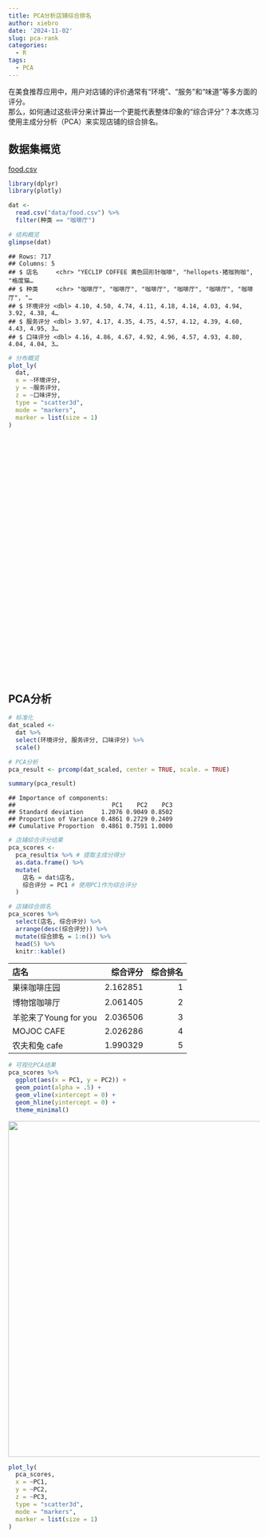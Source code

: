 ```yaml
---
title: PCA分析店铺综合排名
author: xiebro
date: '2024-11-02'
slug: pca-rank
categories:
  - R
tags:
  - PCA
---
```


<link href="{{< blogdown/postref >}}index.en_files/htmltools-fill/fill.css" rel="stylesheet" />
<script src="{{< blogdown/postref >}}index.en_files/htmlwidgets/htmlwidgets.js"></script>
<script src="{{< blogdown/postref >}}index.en_files/plotly-binding/plotly.js"></script>
<script src="{{< blogdown/postref >}}index.en_files/typedarray/typedarray.min.js"></script>
<script src="{{< blogdown/postref >}}index.en_files/jquery/jquery.min.js"></script>
<link href="{{< blogdown/postref >}}index.en_files/crosstalk/css/crosstalk.min.css" rel="stylesheet" />
<script src="{{< blogdown/postref >}}index.en_files/crosstalk/js/crosstalk.min.js"></script>
<link href="{{< blogdown/postref >}}index.en_files/plotly-htmlwidgets-css/plotly-htmlwidgets.css" rel="stylesheet" />
<script src="{{< blogdown/postref >}}index.en_files/plotly-main/plotly-latest.min.js"></script>
<link href="{{< blogdown/postref >}}index.en_files/htmltools-fill/fill.css" rel="stylesheet" />
<script src="{{< blogdown/postref >}}index.en_files/htmlwidgets/htmlwidgets.js"></script>
<script src="{{< blogdown/postref >}}index.en_files/plotly-binding/plotly.js"></script>
<script src="{{< blogdown/postref >}}index.en_files/typedarray/typedarray.min.js"></script>
<script src="{{< blogdown/postref >}}index.en_files/jquery/jquery.min.js"></script>
<link href="{{< blogdown/postref >}}index.en_files/crosstalk/css/crosstalk.min.css" rel="stylesheet" />
<script src="{{< blogdown/postref >}}index.en_files/crosstalk/js/crosstalk.min.js"></script>
<link href="{{< blogdown/postref >}}index.en_files/plotly-htmlwidgets-css/plotly-htmlwidgets.css" rel="stylesheet" />
<script src="{{< blogdown/postref >}}index.en_files/plotly-main/plotly-latest.min.js"></script>

在美食推荐应用中，用户对店铺的评价通常有“环境”、“服务”和“味道”等多方面的评分。  
那么，如何通过这些评分来计算出一个更能代表整体印象的“综合评分”？本次练习使用主成分分析（PCA）来实现店铺的综合排名。

## 数据集概览

[food.csv](data/food.csv)

``` r
library(dplyr)
library(plotly)

dat <- 
  read.csv("data/food.csv") %>%
  filter(种类 == "咖啡厅")

# 结构概览
glimpse(dat)
```

    ## Rows: 717
    ## Columns: 5
    ## $ 店名     <chr> "YECLIP COFFEE 黄色回形针咖啡", "hellopets·猪咖狗咖", "格度猫…
    ## $ 种类     <chr> "咖啡厅", "咖啡厅", "咖啡厅", "咖啡厅", "咖啡厅", "咖啡厅", "…
    ## $ 环境评分 <dbl> 4.10, 4.50, 4.74, 4.11, 4.18, 4.14, 4.03, 4.94, 3.92, 4.38, 4…
    ## $ 服务评分 <dbl> 3.97, 4.17, 4.35, 4.75, 4.57, 4.12, 4.39, 4.60, 4.43, 4.95, 3…
    ## $ 口味评分 <dbl> 4.16, 4.86, 4.67, 4.92, 4.96, 4.57, 4.93, 4.80, 4.04, 4.04, 3…

``` r
# 分布概览
plot_ly(
  dat,
  x = ~环境评分,
  y = ~服务评分,
  z = ~口味评分,
  type = "scatter3d",
  mode = "markers",
  marker = list(size = 1)
)
```

<div class="plotly html-widget html-fill-item-overflow-hidden html-fill-item" id="htmlwidget-1" style="width:672px;height:480px;"></div>
<script type="application/json" data-for="htmlwidget-1">{"x":{"visdat":{"cb724cc378c":["function () ","plotlyVisDat"]},"cur_data":"cb724cc378c","attrs":{"cb724cc378c":{"x":{},"y":{},"z":{},"mode":"markers","marker":{"size":1},"alpha_stroke":1,"sizes":[10,100],"spans":[1,20],"type":"scatter3d"}},"layout":{"margin":{"b":40,"l":60,"t":25,"r":10},"scene":{"xaxis":{"title":"环境评分"},"yaxis":{"title":"服务评分"},"zaxis":{"title":"口味评分"}},"hovermode":"closest","showlegend":false},"source":"A","config":{"modeBarButtonsToAdd":["hoverclosest","hovercompare"],"showSendToCloud":false},"data":[{"x":[4.0999999999999996,4.5,4.7400000000000002,4.1100000000000003,4.1799999999999997,4.1399999999999997,4.0300000000000002,4.9400000000000004,3.9199999999999999,4.3799999999999999,4.4199999999999999,4.4400000000000004,4.4800000000000004,4.0800000000000001,3.4300000000000002,4.0499999999999998,4.96,4.5300000000000002,4.2599999999999998,4.8499999999999996,4.96,4.8899999999999997,4.1900000000000004,4.5199999999999996,4.3899999999999997,4.4699999999999998,4.0199999999999996,4.6799999999999997,4.9100000000000001,4.8200000000000003,4.3200000000000003,3.9199999999999999,4.8099999999999996,4.2699999999999996,4.1600000000000001,4.7300000000000004,4.7599999999999998,3.27,4.1900000000000004,4.7199999999999998,4.8499999999999996,4.4900000000000002,4,4.7400000000000002,3.9399999999999999,3.8799999999999999,4.3799999999999999,4.3399999999999999,4.1100000000000003,4.9100000000000001,4.04,4.2699999999999996,4.8399999999999999,4.4000000000000004,4.0700000000000003,4.1299999999999999,4.1600000000000001,4.4699999999999998,4.3099999999999996,4.7199999999999998,3.8999999999999999,4.5099999999999998,3.8900000000000001,3.8900000000000001,4.6100000000000003,4.6299999999999999,3.9700000000000002,4.0999999999999996,4.2699999999999996,4.3099999999999996,4.7199999999999998,4.7199999999999998,4.2199999999999998,4.7000000000000002,4.6399999999999997,4.4100000000000001,3.8900000000000001,4.1799999999999997,4.2800000000000002,4.9500000000000002,4.3799999999999999,4.7999999999999998,4.2800000000000002,3.8900000000000001,4.3099999999999996,4.4800000000000004,4.4299999999999997,4.5599999999999996,4.1200000000000001,4.71,4.4699999999999998,4.5800000000000001,3.9300000000000002,4.9500000000000002,4.8799999999999999,4.5800000000000001,4.3300000000000001,4.6399999999999997,4.21,4.4800000000000004,3.9399999999999999,4.5300000000000002,4.3600000000000003,4.3899999999999997,4.6799999999999997,4.5,3.8799999999999999,4.0499999999999998,4.8399999999999999,4.5199999999999996,4.25,3.9399999999999999,4.4100000000000001,3.79,4.9100000000000001,4.0599999999999996,4.4100000000000001,4.9699999999999998,4.3700000000000001,4.6799999999999997,4.75,4.1100000000000003,4.9299999999999997,4.71,4.1100000000000003,4.3600000000000003,4.9400000000000004,4.2300000000000004,4.7800000000000002,4.0499999999999998,4.54,3.8799999999999999,4.2199999999999998,2.9399999999999999,4.9800000000000004,4.5,3.9199999999999999,4.1600000000000001,3.8999999999999999,3.9700000000000002,4.6500000000000004,4.1699999999999999,4.9299999999999997,4.3300000000000001,4.9000000000000004,4.4299999999999997,4.1699999999999999,4.75,4.1600000000000001,4.0800000000000001,4.8499999999999996,4.7400000000000002,4.6500000000000004,4.9400000000000004,4.3499999999999996,4.2699999999999996,4.5700000000000003,4.4299999999999997,4.6699999999999999,3.9100000000000001,4.9500000000000002,4.7999999999999998,3.0600000000000001,4.9000000000000004,4.79,4.7699999999999996,4.1399999999999997,4.7400000000000002,4.8600000000000003,4.7300000000000004,3.96,4.9100000000000001,4.4299999999999997,4.3499999999999996,3.9199999999999999,4.79,4.8300000000000001,4.0499999999999998,4.3899999999999997,4.8700000000000001,4.04,4.7300000000000004,4.6299999999999999,4.6200000000000001,4.8700000000000001,4.9100000000000001,4.1699999999999999,4.0800000000000001,4.8600000000000003,4.6699999999999999,3.4500000000000002,4.75,4.4199999999999999,4.4199999999999999,4.9699999999999998,4.2000000000000002,4.8499999999999996,3.5699999999999998,4.5899999999999999,4.8200000000000003,4.79,4.4100000000000001,3.0499999999999998,4.6299999999999999,4.1200000000000001,4.5599999999999996,4.1799999999999997,4.1799999999999997,4.4000000000000004,3.9500000000000002,4.3099999999999996,4.6399999999999997,4.5300000000000002,4.1799999999999997,4.54,4.0899999999999999,4.5999999999999996,4.9500000000000002,4.6299999999999999,4.6200000000000001,4.3600000000000003,4.4900000000000002,4.9100000000000001,4.9900000000000002,4.1900000000000004,4.3600000000000003,4.1500000000000004,4.3799999999999999,4.0199999999999996,4.9100000000000001,4.1299999999999999,4.5800000000000001,3.9500000000000002,4.4800000000000004,4.8399999999999999,4.2400000000000002,3.9199999999999999,4.0199999999999996,4.29,4.9000000000000004,4,3.5699999999999998,3.98,3.8900000000000001,4.8799999999999999,4.5099999999999998,3.9100000000000001,4.6600000000000001,3.98,4.4800000000000004,4.4299999999999997,4.4199999999999999,4.5499999999999998,4.79,4.6200000000000001,4.75,4.3499999999999996,4.2000000000000002,4.3399999999999999,4.5199999999999996,4.0099999999999998,4.9100000000000001,4.9199999999999999,4.5300000000000002,4.4800000000000004,4.4100000000000001,4.3300000000000001,3.96,4.3700000000000001,4.1200000000000001,4.2599999999999998,4.54,4,4.0099999999999998,4.7400000000000002,4.8099999999999996,4.8799999999999999,4.6299999999999999,4.0199999999999996,4.1799999999999997,4.4299999999999997,4.5899999999999999,4.2999999999999998,4.4299999999999997,4.4900000000000002,4.4400000000000004,4.4900000000000002,4.6699999999999999,4.2400000000000002,4.4900000000000002,4.3899999999999997,3.4100000000000001,4.5499999999999998,4.9500000000000002,4.3200000000000003,4.3700000000000001,3.9399999999999999,4.4199999999999999,4.6399999999999997,4.9400000000000004,4.1399999999999997,3.9300000000000002,4.6200000000000001,4.1699999999999999,4.46,4.7699999999999996,4.3700000000000001,4.6600000000000001,4.4100000000000001,4.3799999999999999,4.2599999999999998,4.5499999999999998,4.0899999999999999,4.4100000000000001,4.4900000000000002,4.96,4.1500000000000004,4.0099999999999998,3.9399999999999999,4.1799999999999997,4.7300000000000004,4.9500000000000002,4.7599999999999998,4.71,4.3099999999999996,4.8300000000000001,4.3300000000000001,4.3499999999999996,4.04,4.1200000000000001,4.29,4.54,4.5499999999999998,4.3300000000000001,3.9500000000000002,4.4400000000000004,3.9300000000000002,4.4900000000000002,4.5499999999999998,4.6200000000000001,4.3700000000000001,4.0700000000000003,3.2799999999999998,4.6799999999999997,4.1500000000000004,3.9100000000000001,4.6100000000000003,4.9400000000000004,4.5700000000000003,4.2400000000000002,4.3300000000000001,3.8500000000000001,4.0199999999999996,4.96,4.9500000000000002,4.9199999999999999,4.3399999999999999,4.2000000000000002,3.9500000000000002,3.6299999999999999,4.4199999999999999,4.6699999999999999,4.8799999999999999,4.6399999999999997,3.29,3.9900000000000002,4.2199999999999998,4.6600000000000001,4.8799999999999999,4.4000000000000004,4.5,4.6799999999999997,4.4000000000000004,4.1699999999999999,4.7300000000000004,4.5800000000000001,4,4.6399999999999997,4.4699999999999998,4.4199999999999999,4.3600000000000003,3.8799999999999999,4.4100000000000001,4.3899999999999997,4.9000000000000004,4.1200000000000001,4.3300000000000001,4.9800000000000004,4.3899999999999997,3.5800000000000001,4.21,4.2599999999999998,4.8200000000000003,4.71,4.8600000000000003,4.0999999999999996,4.9299999999999997,4.5599999999999996,4.4299999999999997,4.2999999999999998,4.8399999999999999,4.54,4.4800000000000004,4.1200000000000001,4.1600000000000001,4.1600000000000001,3.5600000000000001,3.0899999999999999,3.5699999999999998,3.9100000000000001,4.9400000000000004,4.9699999999999998,4.9000000000000004,4.6900000000000004,4.0999999999999996,3.77,4.3499999999999996,4.1699999999999999,4.8300000000000001,4.3899999999999997,4.5300000000000002,4.5800000000000001,4.0199999999999996,4.6100000000000003,4.0499999999999998,3.9900000000000002,3.71,3.75,4.2199999999999998,4.0700000000000003,4.9000000000000004,3.9500000000000002,4.2300000000000004,4.3399999999999999,4.3799999999999999,2.9100000000000001,4.8499999999999996,4.0999999999999996,4.0800000000000001,4.3300000000000001,4.1299999999999999,3.8999999999999999,4.4299999999999997,3.9399999999999999,4.5999999999999996,4.4199999999999999,4.9500000000000002,4.9100000000000001,4.25,4.5099999999999998,3.96,3.8999999999999999,4.8200000000000003,4.2000000000000002,3.96,4.5499999999999998,4.7999999999999998,4.5099999999999998,4.6100000000000003,4.1900000000000004,4.04,4.9199999999999999,4.0700000000000003,4.3899999999999997,4.2699999999999996,3.3100000000000001,4.1200000000000001,3.5699999999999998,3.8599999999999999,2.8700000000000001,4.6600000000000001,4.5599999999999996,4.0199999999999996,4.0899999999999999,4.8300000000000001,4.6200000000000001,3.4500000000000002,4.2699999999999996,3.0800000000000001,3.5800000000000001,4.3099999999999996,4.7300000000000004,4.8399999999999999,4.7000000000000002,3.8900000000000001,4.6500000000000004,4.79,4.2300000000000004,4.0800000000000001,4.3200000000000003,3.4399999999999999,3.71,4.4299999999999997,3.8799999999999999,4.6200000000000001,4.2999999999999998,3.9100000000000001,4,4.1299999999999999,3.9100000000000001,3.73,4.5599999999999996,4.96,3.1800000000000002,4.9199999999999999,4,4.9400000000000004,4.6500000000000004,4.4000000000000004,3.9500000000000002,4.3099999999999996,3.54,4.1399999999999997,4.5099999999999998,4.8200000000000003,4.8799999999999999,3.96,4.5499999999999998,3.9100000000000001,4.7999999999999998,4.46,4.9500000000000002,4.8499999999999996,4.3300000000000001,4.6900000000000004,3.6000000000000001,3.5499999999999998,4.54,4.3600000000000003,4.2999999999999998,4.6100000000000003,4.8700000000000001,3.8300000000000001,3.96,4.6100000000000003,4.4199999999999999,4.8799999999999999,3.8399999999999999,3.3599999999999999,3.1400000000000001,4.0700000000000003,4.5099999999999998,4.0800000000000001,3.5899999999999999,4.6900000000000004,4.2599999999999998,4.8700000000000001,4.0700000000000003,3.96,4.54,4.5700000000000003,3.4100000000000001,4.1600000000000001,3.9900000000000002,3.3199999999999998,3.8900000000000001,4.2999999999999998,4.5700000000000003,3.7599999999999998,3.5800000000000001,4.0199999999999996,4.7999999999999998,4.4199999999999999,4.2800000000000002,3.29,4.7000000000000002,3.5899999999999999,4.4699999999999998,3.9300000000000002,4.5999999999999996,4.8399999999999999,4.1200000000000001,3.8799999999999999,3.0299999999999998,3.3700000000000001,4.7999999999999998,3.46,4.0300000000000002,3.6000000000000001,4.79,3.04,4.2400000000000002,3.8799999999999999,3.9199999999999999,3.8300000000000001,4.7599999999999998,4.0499999999999998,4.5199999999999996,3.7599999999999998,3.21,3.1099999999999999,4.8899999999999997,4.1600000000000001,4.7999999999999998,4.6100000000000003,4.8600000000000003,4.3799999999999999,3.98,4.7800000000000002,4.2199999999999998,4.2400000000000002,4.5,4.7300000000000004,4.9699999999999998,3.8399999999999999,4.7800000000000002,4.5800000000000001,4.3799999999999999,4.4699999999999998,3.96,3.1699999999999999,3.98,3.79,3.1899999999999999,4.3600000000000003,4.8899999999999997,3.3999999999999999,4.2599999999999998,3.7000000000000002,4.8300000000000001,4.7699999999999996,4.8899999999999997,4.8700000000000001,3.5099999999999998,3.9900000000000002,3.04,4.46,4.3499999999999996,3.9300000000000002,4.25,4.0999999999999996,3.7599999999999998,4.6200000000000001,4.5800000000000001,4,4.5700000000000003,3.8799999999999999,4.9699999999999998,3.5600000000000001,3.5499999999999998,3.1499999999999999,4.8799999999999999,4.1500000000000004,4.54,4.3799999999999999,4.0999999999999996,3.9399999999999999,3.5299999999999998,3.9900000000000002,3.1600000000000001,4.9299999999999997,4.6799999999999997,3,4.29,4.0599999999999996,4.46,3.6699999999999999,3.6000000000000001,2.8700000000000001,2.9700000000000002,3.1099999999999999,3.8999999999999999,4.8399999999999999,4.4400000000000004,4.6399999999999997,4.3499999999999996,3.46,4.2699999999999996,3.9199999999999999,3.7599999999999998,3.8700000000000001,4.1399999999999997,4.2800000000000002,4.9500000000000002,4.3099999999999996,4.9100000000000001,3.96,3.0600000000000001,4.6399999999999997,4.1900000000000004,3.04,2.9399999999999999,3.9900000000000002,3.5899999999999999,4.7199999999999998,3.8399999999999999,4.9199999999999999,4.5599999999999996,4.9699999999999998,4.5599999999999996,3.3599999999999999,3.9900000000000002,3.5800000000000001,4.0899999999999999,3.5099999999999998,4.9400000000000004,4.79,3.2999999999999998,4.1399999999999997,4.4199999999999999,4.3700000000000001,4.8499999999999996,4.3399999999999999,4.3399999999999999,4.7999999999999998,3.6800000000000002,4.8300000000000001,3.0899999999999999,4.6900000000000004,3.0600000000000001,4.9000000000000004,4.2999999999999998,4.8200000000000003,4.5599999999999996,3.29,3.5,3.7200000000000002],"y":[3.9700000000000002,4.1699999999999999,4.3499999999999996,4.75,4.5700000000000003,4.1200000000000001,4.3899999999999997,4.5999999999999996,4.4299999999999997,4.9500000000000002,3.8900000000000001,4.2999999999999998,4.2199999999999998,4.9699999999999998,3.25,4.8499999999999996,3.96,4.8499999999999996,4.8300000000000001,4.3200000000000003,4.04,4.4100000000000001,4.2999999999999998,4.54,4.2599999999999998,4.5800000000000001,4.5099999999999998,4.9299999999999997,4.2699999999999996,4.8600000000000003,4.3200000000000003,3.9700000000000002,4.7300000000000004,4.6299999999999999,4.1500000000000004,4.54,4.3499999999999996,3.0299999999999998,4.29,4.7000000000000002,4.25,4.3899999999999997,3.6400000000000001,4.5,3.9300000000000002,4.5300000000000002,3.9900000000000002,4.0899999999999999,4.6600000000000001,4.6100000000000003,4.6200000000000001,4.46,3.6899999999999999,4.9800000000000004,4.3700000000000001,4.7800000000000002,4.4199999999999999,4.1399999999999997,4.54,4.1699999999999999,4.7000000000000002,4.9800000000000004,4.54,4.0899999999999999,4.2800000000000002,4.1299999999999999,4.9699999999999998,4.9400000000000004,4.7300000000000004,4.6100000000000003,4.4699999999999998,4.0800000000000001,4.0300000000000002,4.9299999999999997,4.1399999999999997,4.9500000000000002,4.3700000000000001,4.0999999999999996,3.9100000000000001,4.7599999999999998,4.5199999999999996,4.3799999999999999,3.9300000000000002,4.4299999999999997,4.2199999999999998,4.4199999999999999,4.9100000000000001,4.2699999999999996,4.3499999999999996,4.4800000000000004,4.7800000000000002,4.0599999999999996,4.9100000000000001,4.96,4.6500000000000004,4.6399999999999997,4.6500000000000004,3.2200000000000002,4.4000000000000004,4.75,4.3700000000000001,4.7000000000000002,4.5599999999999996,4.2800000000000002,4.75,4.7300000000000004,4.6399999999999997,3.52,4.7400000000000002,4.3700000000000001,4.04,4.7800000000000002,4.5700000000000003,3.3100000000000001,4.3099999999999996,4,4.4100000000000001,4.4800000000000004,4.8899999999999997,4.0700000000000003,3.9500000000000002,4.1900000000000004,4.3899999999999997,4.0599999999999996,4.1699999999999999,4.1600000000000001,4.21,4.0899999999999999,4.5499999999999998,4.1299999999999999,4.3700000000000001,4.5099999999999998,4.7400000000000002,3.4300000000000002,3.9199999999999999,4.21,4.25,4.9199999999999999,4.5899999999999999,4.8600000000000003,4.0899999999999999,3.9199999999999999,4.5,3.8799999999999999,4.5899999999999999,4.6299999999999999,4.9900000000000002,4.6900000000000004,4.7300000000000004,4.0300000000000002,4.6200000000000001,4.0800000000000001,4.1100000000000003,4.4500000000000002,4.5999999999999996,3.9399999999999999,4.4299999999999997,4.0800000000000001,4.8700000000000001,4.0700000000000003,4.2699999999999996,4.9000000000000004,3.5800000000000001,4.71,3.8999999999999999,4.96,3.3599999999999999,4.2199999999999998,4.6299999999999999,4.0499999999999998,4.8200000000000003,4.71,4.0099999999999998,4.2400000000000002,4.3899999999999997,4.1600000000000001,4.3300000000000001,4.9400000000000004,4.3300000000000001,4.7199999999999998,4.7800000000000002,4.1500000000000004,4.6500000000000004,4.6299999999999999,4.7599999999999998,3.9399999999999999,4.96,4.6399999999999997,4.8399999999999999,4.4299999999999997,4.9100000000000001,4.9699999999999998,4.6900000000000004,4.6399999999999997,4.7999999999999998,4.8499999999999996,4.5,4.0999999999999996,4.3499999999999996,4.2999999999999998,4.5300000000000002,4.79,3.4399999999999999,4.6399999999999997,4.5,4.8200000000000003,4.4299999999999997,4.6600000000000001,4.4800000000000004,4.2400000000000002,4.1399999999999997,4.0300000000000002,4.2199999999999998,4.75,4.5899999999999999,4.54,4.3300000000000001,4.4900000000000002,4.4299999999999997,4.3600000000000003,4.6399999999999997,4.9900000000000002,4.5099999999999998,4.3399999999999999,4.4699999999999998,4.96,4.6799999999999997,4.4400000000000004,4.3300000000000001,4.8799999999999999,4.4800000000000004,4.5499999999999998,4.6900000000000004,4.96,4.75,3.9199999999999999,4.6399999999999997,4.9500000000000002,4.75,4.9400000000000004,4.8399999999999999,3.46,4.71,4.2800000000000002,4.1200000000000001,4.7199999999999998,4.6900000000000004,4.1699999999999999,3.9700000000000002,4.5300000000000002,4.8499999999999996,4.3700000000000001,4.0700000000000003,4.6299999999999999,4.9000000000000004,4.8399999999999999,4.2400000000000002,4.8700000000000001,4.7699999999999996,4.8899999999999997,3.9500000000000002,4.0899999999999999,4.2000000000000002,4.5999999999999996,4.3399999999999999,4.9199999999999999,4.3899999999999997,4.9900000000000002,4.1799999999999997,4.79,4.2999999999999998,4.6900000000000004,4.9100000000000001,3.8799999999999999,3.9700000000000002,4.4500000000000002,4.2800000000000002,4.5599999999999996,4.1699999999999999,4.3899999999999997,4.75,4.4500000000000002,3.8900000000000001,4.3799999999999999,3.71,4.1600000000000001,4.25,3.8799999999999999,4.2999999999999998,4.8099999999999996,4.5599999999999996,3.2599999999999998,4.2199999999999998,4.4900000000000002,4.6399999999999997,4.2800000000000002,4.3099999999999996,4.6299999999999999,4.3700000000000001,4.3499999999999996,4.0199999999999996,4.21,4.3899999999999997,3.8999999999999999,4.5999999999999996,4.9400000000000004,4.9500000000000002,4.4400000000000004,4.0800000000000001,4.2999999999999998,4.54,3.8700000000000001,4.1399999999999997,4.7199999999999998,4.5599999999999996,4.1600000000000001,4.4500000000000002,4.3499999999999996,4.9000000000000004,4.8499999999999996,4.8899999999999997,4.9400000000000004,4.2400000000000002,4.3700000000000001,4.4400000000000004,4.46,4.0199999999999996,4.2999999999999998,4.2599999999999998,4.25,4.1799999999999997,4.2300000000000004,4.9800000000000004,4.6600000000000001,3.8700000000000001,4.7999999999999998,4.0999999999999996,4.0300000000000002,4.3700000000000001,4.4400000000000004,4.9699999999999998,4.6900000000000004,3.4900000000000002,4.8700000000000001,4.9400000000000004,4.4699999999999998,4.7999999999999998,4.9299999999999997,4.9699999999999998,4.8799999999999999,3.46,4.1399999999999997,3.9399999999999999,4.4199999999999999,4.5899999999999999,3.8799999999999999,4.7800000000000002,4.5999999999999996,4.6399999999999997,3.54,4.0899999999999999,3.9500000000000002,4.1299999999999999,4.4800000000000004,4.4500000000000002,4.96,3.8900000000000001,4.1500000000000004,4.5999999999999996,4.04,3.96,4.0199999999999996,4.3499999999999996,4.8499999999999996,4.1100000000000003,4.5999999999999996,4.1500000000000004,4,4.9800000000000004,4.6100000000000003,4.2000000000000002,4.0899999999999999,4.7199999999999998,4.5099999999999998,4.8899999999999997,3.04,4.5899999999999999,4.04,4.2800000000000002,3.02,4.3200000000000003,4.4800000000000004,4.2800000000000002,4.5899999999999999,3.8999999999999999,4.4699999999999998,4.2999999999999998,4.6100000000000003,4.6299999999999999,4.7800000000000002,2.8999999999999999,4.1900000000000004,3.3100000000000001,4.9199999999999999,4.7400000000000002,4.6100000000000003,3.3300000000000001,3.2000000000000002,4.4100000000000001,3.4500000000000002,4.2300000000000004,4.2599999999999998,4.9100000000000001,4.9299999999999997,4.25,4.0899999999999999,4.6900000000000004,4.3399999999999999,4.7699999999999996,4.8399999999999999,4.0700000000000003,4.5800000000000001,4.3300000000000001,3.98,3.0099999999999998,4.9800000000000004,4.6200000000000001,4.9900000000000002,4.3899999999999997,4.2400000000000002,4.3799999999999999,4.7400000000000002,4.7800000000000002,4.7199999999999998,4,3.3900000000000001,4.1799999999999997,4.2800000000000002,4.3099999999999996,4.7199999999999998,3.8799999999999999,4.6799999999999997,4.3799999999999999,4.7699999999999996,3.7400000000000002,4.4800000000000004,4.5800000000000001,4.9699999999999998,4.3099999999999996,4.0999999999999996,4.4000000000000004,4.8600000000000003,4.7699999999999996,4.6200000000000001,4.7699999999999996,4.7000000000000002,3.96,4.6500000000000004,4.8399999999999999,4.1500000000000004,4.6299999999999999,4.5700000000000003,4.04,3.9300000000000002,4.4199999999999999,3.0099999999999998,4.71,3.25,4.96,3.9300000000000002,4.9900000000000002,4.1100000000000003,4.8200000000000003,4.0999999999999996,4.8600000000000003,3.9300000000000002,4.25,4.0800000000000001,3.79,4.5700000000000003,4.0899999999999999,3.9900000000000002,4.3099999999999996,4.2300000000000004,4.9800000000000004,4.8200000000000003,4.04,4.1600000000000001,3.9300000000000002,4.3099999999999996,4.7300000000000004,4.4800000000000004,4.0499999999999998,4.79,3.5499999999999998,4.3899999999999997,4.1100000000000003,4.6699999999999999,4.4400000000000004,3.8999999999999999,3.1800000000000002,3.1099999999999999,3.1299999999999999,2.96,4.1799999999999997,4.1600000000000001,4.0499999999999998,4.8600000000000003,3.8900000000000001,3.0099999999999998,3.3199999999999998,4.4400000000000004,4.6600000000000001,3.21,3.25,4.5300000000000002,4.7999999999999998,4.5300000000000002,3.7599999999999998,4.4299999999999997,3.9399999999999999,4.0899999999999999,2.8700000000000001,4.21,4.5099999999999998,4.9100000000000001,4.5700000000000003,4.9500000000000002,4.2800000000000002,3.7000000000000002,4.4699999999999998,4.2999999999999998,3.77,4.6200000000000001,4.1600000000000001,4.4800000000000004,4.29,4.9500000000000002,4.5700000000000003,3.48,4.4500000000000002,4.7300000000000004,4.6799999999999997,3.1000000000000001,4.8499999999999996,3.8799999999999999,4.3499999999999996,4.8700000000000001,4.9699999999999998,4.7300000000000004,4.3700000000000001,4.1500000000000004,4.1399999999999997,3.2799999999999998,4.6900000000000004,4.2699999999999996,3.8300000000000001,4.8499999999999996,4.8399999999999999,3.8999999999999999,2.9300000000000002,3.9700000000000002,3.1099999999999999,4.0499999999999998,3.4100000000000001,3.8199999999999998,4.4299999999999997,4.5499999999999998,4.1399999999999997,4.8200000000000003,4.6699999999999999,4.1200000000000001,3.1099999999999999,4.6799999999999997,4.1399999999999997,4.96,3.1200000000000001,4.3799999999999999,4.4699999999999998,3.5,3.9399999999999999,4.5499999999999998,4.7800000000000002,4.4500000000000002,4.7999999999999998,4.9000000000000004,4.4000000000000004,4.79,4.5499999999999998,4.29,4.2300000000000004,4.7699999999999996,4.6799999999999997,4.1699999999999999,3.8999999999999999,3.7599999999999998,4.5300000000000002,4.5800000000000001,4.4199999999999999,4.7000000000000002,4.0800000000000001,4.5,3.0600000000000001,4.5899999999999999,3.0899999999999999,4.5899999999999999,3.9700000000000002,4.71,4.9800000000000004,4.5899999999999999,4.21,4.3399999999999999,3.9900000000000002,3.3999999999999999,3.8900000000000001,4.8600000000000003,3.5899999999999999,4.5300000000000002,3.4900000000000002,4.2000000000000002,4.8799999999999999,4.8200000000000003,4.5300000000000002,3.1400000000000001,3.9399999999999999,4.79,3.1499999999999999,4.4900000000000002,4.4100000000000001,4.8200000000000003,4.0599999999999996,4.5,4.6299999999999999,4,4.6299999999999999,4.5300000000000002,4.6100000000000003,3.77,3.0600000000000001,3.4700000000000002,3.79,3.6400000000000001,3.02,3,4.8700000000000001,4.9000000000000004,4.9299999999999997,3.0800000000000001,4.7300000000000004,3.54,3.9199999999999999,4.0700000000000003,3.23,4.2599999999999998,4.3200000000000003,3.6299999999999999,3.3199999999999998,4.29,2.96,4.5300000000000002,3.4900000000000002,4.04,4.0700000000000003,3.71,3.1099999999999999,3.29,3.1699999999999999,4.46,3.8700000000000001,3.48,4.2699999999999996,4.5,4.3099999999999996,4.7999999999999998,4.0499999999999998,3.98,4.1799999999999997,4,3.8700000000000001,3.73,4.04,3.3799999999999999,4.3499999999999996,3.7000000000000002,3.1600000000000001,4.7999999999999998,3.2799999999999998,4.9000000000000004,2.9100000000000001,4.0099999999999998,4.0499999999999998,4.6799999999999997,4.8499999999999996,3.9900000000000002,3.46,4.6600000000000001,4.8600000000000003,4.3899999999999997,4.75,3.9100000000000001,2.8900000000000001,4.3499999999999996,4,3.9100000000000001,4.4400000000000004,4.1299999999999999,3.9199999999999999,4.1699999999999999,3.0099999999999998,4.4400000000000004,4.8499999999999996,2.8900000000000001,4.7400000000000002,4.6900000000000004,3.8300000000000001,4.2999999999999998,3.1699999999999999],"z":[4.1600000000000001,4.8600000000000003,4.6699999999999999,4.9199999999999999,4.96,4.5700000000000003,4.9299999999999997,4.7999999999999998,4.04,4.04,3.96,4.4199999999999999,4.3300000000000001,3.98,4.8600000000000003,4.3799999999999999,4.0199999999999996,4.7800000000000002,3.6600000000000001,4.7999999999999998,4.1600000000000001,4.2699999999999996,4.3399999999999999,4.2400000000000002,4.6100000000000003,3.96,4.8300000000000001,4.7999999999999998,4.7300000000000004,3.8799999999999999,4.5599999999999996,4.8300000000000001,4.5300000000000002,4.9299999999999997,3.8900000000000001,4.8200000000000003,4.5800000000000001,3.3900000000000001,4.4299999999999997,4.7800000000000002,4.3899999999999997,4.9100000000000001,3.96,4.5999999999999996,4.8399999999999999,4.6200000000000001,4.29,4.8700000000000001,4.4800000000000004,4.5599999999999996,4.4500000000000002,4.1299999999999999,3.6800000000000002,4.4000000000000004,4.0899999999999999,4.8399999999999999,4.54,4.9500000000000002,4.0499999999999998,4.3399999999999999,3.8999999999999999,4.54,3.9100000000000001,4.8600000000000003,4.3399999999999999,4.79,4.7800000000000002,3.9700000000000002,4.8799999999999999,4.8899999999999997,4.9500000000000002,4.1399999999999997,4.0899999999999999,4.0499999999999998,4.0899999999999999,4.3300000000000001,4.8499999999999996,3.48,4.9000000000000004,4.8399999999999999,4.7400000000000002,4.1100000000000003,4.5800000000000001,4.46,4.7400000000000002,4.1900000000000004,4.0099999999999998,4.5199999999999996,4.4900000000000002,3.9100000000000001,4.21,4.7999999999999998,4.46,4.6299999999999999,4.9800000000000004,3.9199999999999999,4.2300000000000004,3.5,4.0700000000000003,4.0499999999999998,3.8799999999999999,4.6399999999999997,4.4299999999999997,4.0800000000000001,4.3300000000000001,4.1900000000000004,4.9900000000000002,3.2999999999999998,4.2999999999999998,4.3499999999999996,4.75,4.3799999999999999,4.5,3.6699999999999999,4.0099999999999998,4.6500000000000004,4.3799999999999999,4.8899999999999997,4.1399999999999997,4.7199999999999998,4.1200000000000001,4.2300000000000004,4.2699999999999996,4.9500000000000002,4.5300000000000002,4.1299999999999999,4.0700000000000003,4.8099999999999996,4.0899999999999999,4.0899999999999999,4.1399999999999997,3.4700000000000002,4.2599999999999998,3.7000000000000002,4.2199999999999998,4.5700000000000003,3.9399999999999999,4.1699999999999999,4.1799999999999997,4.2599999999999998,3.9100000000000001,4.2699999999999996,4.5800000000000001,4.9000000000000004,4.1900000000000004,4.6500000000000004,4.0300000000000002,4.8700000000000001,3.9300000000000002,4.2800000000000002,4.9400000000000004,4.6399999999999997,4.5599999999999996,4.4000000000000004,4.0499999999999998,4.1399999999999997,4.8700000000000001,4.0199999999999996,3.9399999999999999,4.29,4.1799999999999997,4.6100000000000003,3.4199999999999999,4.8200000000000003,4.0899999999999999,4.6799999999999997,2.9700000000000002,4.9500000000000002,4.25,3.8799999999999999,4.5599999999999996,4.1900000000000004,4.3099999999999996,4.79,4.4400000000000004,4.2800000000000002,4.5300000000000002,4.9199999999999999,4.7599999999999998,4.4000000000000004,4.25,4.0300000000000002,4.8300000000000001,4.0300000000000002,4.0300000000000002,3.98,4.7199999999999998,3.9399999999999999,3.9900000000000002,4.46,4.2800000000000002,4.1200000000000001,3.9500000000000002,4.79,3.8900000000000001,4.96,4.0499999999999998,3.7000000000000002,4.8899999999999997,4.3700000000000001,3.96,4.4699999999999998,3.6099999999999999,3.9500000000000002,4.6600000000000001,4.4699999999999998,3.9399999999999999,3.5099999999999998,3.9300000000000002,4.3300000000000001,4.7800000000000002,4.0899999999999999,4.6200000000000001,3.9900000000000002,4.8099999999999996,4.1699999999999999,3.96,4.2800000000000002,4.79,4.9800000000000004,4.0099999999999998,4.6500000000000004,4.1299999999999999,4.71,4.5099999999999998,3.9300000000000002,4,4.2999999999999998,4.0300000000000002,4.4699999999999998,4.9699999999999998,3.9700000000000002,4.5700000000000003,4.8399999999999999,4.4900000000000002,4.9400000000000004,4,4.2800000000000002,3.9300000000000002,4.1500000000000004,4.3200000000000003,3.2400000000000002,4.46,4.2599999999999998,3.9300000000000002,4.0199999999999996,4.7699999999999996,3.46,4.8700000000000001,3.96,4.4800000000000004,4.4100000000000001,3.8799999999999999,4.4400000000000004,4.7999999999999998,4.6699999999999999,4.75,4.3099999999999996,3.9399999999999999,4.3899999999999997,4.8300000000000001,4.2300000000000004,4.1799999999999997,4.1299999999999999,4.0999999999999996,4.8499999999999996,4.4299999999999997,4.5300000000000002,4.0099999999999998,4.3300000000000001,4.0199999999999996,4.5800000000000001,4.4199999999999999,4.9299999999999997,4.5199999999999996,4.54,4.2800000000000002,4.4400000000000004,4.3499999999999996,4.4699999999999998,4.9400000000000004,3.9199999999999999,4.9299999999999997,4.9800000000000004,4.2999999999999998,4.8200000000000003,4.1200000000000001,4.7699999999999996,4.6799999999999997,4.3300000000000001,4.6299999999999999,4.4199999999999999,4.2599999999999998,3.8799999999999999,3.8900000000000001,4.9400000000000004,4.46,3.6800000000000002,4.5599999999999996,4.6699999999999999,4.3700000000000001,4.7699999999999996,3.9199999999999999,4.0199999999999996,4.4100000000000001,4.75,4.2400000000000002,4.21,4.4699999999999998,4.0800000000000001,4.9299999999999997,4.0899999999999999,4.0300000000000002,4.9699999999999998,4.3300000000000001,4.5700000000000003,4.2000000000000002,4.6200000000000001,4.6699999999999999,4.6100000000000003,3.8999999999999999,4.7599999999999998,4.8399999999999999,4.04,4.79,4.0899999999999999,4.0700000000000003,4.8600000000000003,4.1399999999999997,4.3600000000000003,4.54,4.0999999999999996,4.0800000000000001,4.6399999999999997,4.0700000000000003,4.1200000000000001,4.5700000000000003,4.9500000000000002,4.9000000000000004,3.8900000000000001,3.9500000000000002,4.6799999999999997,4.3799999999999999,4.54,4.3799999999999999,4.9199999999999999,4.2400000000000002,4.3399999999999999,4.3499999999999996,4.1699999999999999,3.9199999999999999,3.71,3.9399999999999999,4.8499999999999996,4.1500000000000004,4.7000000000000002,4.5099999999999998,4.0599999999999996,3.9100000000000001,4.8700000000000001,4.3099999999999996,4.8700000000000001,4.1299999999999999,4.8600000000000003,3.5699999999999998,4.9400000000000004,4.3700000000000001,4.2400000000000002,4.0599999999999996,4.7999999999999998,3.9500000000000002,4.0800000000000001,3.9500000000000002,4.5700000000000003,4.3899999999999997,4.5199999999999996,3.9100000000000001,4.0300000000000002,4.4299999999999997,4.7199999999999998,4.5099999999999998,4.5899999999999999,4.4800000000000004,4.4199999999999999,4.25,3.1299999999999999,4.5899999999999999,3.73,4.1699999999999999,3.9199999999999999,4.79,4.9900000000000002,4.6299999999999999,4.5800000000000001,4.5300000000000002,4.1900000000000004,3.9199999999999999,4.7699999999999996,3.9300000000000002,4.5899999999999999,3.23,4.5199999999999996,3.8999999999999999,4.6399999999999997,4,4.1200000000000001,3.3999999999999999,3.9199999999999999,3.0800000000000001,4.71,4.0800000000000001,4.8499999999999996,3.9199999999999999,4.1200000000000001,4.2800000000000002,4.1699999999999999,4.9299999999999997,4.4500000000000002,4.7999999999999998,4.7599999999999998,4.5800000000000001,4.9000000000000004,4.6500000000000004,3.9500000000000002,3.8399999999999999,4.2400000000000002,3.1400000000000001,4.3700000000000001,4.8499999999999996,4.54,4.0599999999999996,4.4199999999999999,4.4800000000000004,4.7999999999999998,4.1699999999999999,3.9700000000000002,4.3799999999999999,4.9199999999999999,4.7800000000000002,4.9199999999999999,4.8399999999999999,4.0899999999999999,4.21,4.6799999999999997,3.1299999999999999,4.5499999999999998,4.2999999999999998,4.3200000000000003,4.8499999999999996,4.1100000000000003,4.9900000000000002,4.3399999999999999,4.8399999999999999,4.6299999999999999,4.9199999999999999,3.6200000000000001,3.8999999999999999,4.7000000000000002,4.4400000000000004,3.9399999999999999,4.7800000000000002,3.79,4.1200000000000001,4.1500000000000004,4.6100000000000003,4.96,4.2000000000000002,4.2000000000000002,3.0699999999999998,3.8500000000000001,4.8399999999999999,4.3899999999999997,4.8700000000000001,4.71,4.25,4.2699999999999996,4.9800000000000004,4.3200000000000003,3.98,4.2300000000000004,4.3899999999999997,4.3600000000000003,4.1799999999999997,4.9199999999999999,4.0899999999999999,3.9100000000000001,3.96,4.6699999999999999,4.7599999999999998,3.9900000000000002,3.2599999999999998,4.0700000000000003,4.7300000000000004,4.0099999999999998,3.71,4.1900000000000004,4.7999999999999998,4.5099999999999998,4.5599999999999996,4.1600000000000001,4.3499999999999996,4.6799999999999997,4,4.79,4.5700000000000003,3.8799999999999999,4.8499999999999996,4.4699999999999998,4.8600000000000003,4.71,3.9399999999999999,4.4199999999999999,4.1799999999999997,4.5,4.6799999999999997,4.8899999999999997,4.9500000000000002,4.7400000000000002,4.04,4.7599999999999998,4.3499999999999996,4.2999999999999998,3.1899999999999999,3.9199999999999999,4.0800000000000001,4.3899999999999997,2.9700000000000002,4.1200000000000001,4.6799999999999997,2.9500000000000002,3.98,4.5099999999999998,3.46,4.1399999999999997,4.5499999999999998,4.3099999999999996,4.7999999999999998,3.9199999999999999,4.4100000000000001,2.8799999999999999,4.6200000000000001,4.1500000000000004,3.4500000000000002,4.46,4.0199999999999996,3.9399999999999999,4.2599999999999998,4.2199999999999998,4.25,4.8899999999999997,4.0700000000000003,3.3700000000000001,4.1900000000000004,2.9199999999999999,4.7999999999999998,4.0999999999999996,4.4400000000000004,4.6200000000000001,4.3499999999999996,4.5700000000000003,3.46,4.7699999999999996,3.0800000000000001,4.6500000000000004,4.4400000000000004,3.3199999999999998,4.0599999999999996,4.5300000000000002,4.5199999999999996,4.2300000000000004,3.8700000000000001,4.5999999999999996,3.9700000000000002,3.9500000000000002,3.71,4.7999999999999998,3.3199999999999998,3.9199999999999999,2.9300000000000002,3.1099999999999999,3.3900000000000001,4.4800000000000004,4.6500000000000004,4.5599999999999996,3.9500000000000002,4.2300000000000004,4.3399999999999999,4.7000000000000002,3.2400000000000002,4.46,2.8700000000000001,4.1600000000000001,4.4900000000000002,4.9400000000000004,4.7000000000000002,3.6899999999999999,3.9399999999999999,4.8399999999999999,4.0700000000000003,4.5,4.0899999999999999,4.6200000000000001,3.5,4.6799999999999997,4.71,4.0300000000000002,4.6699999999999999,4.6600000000000001,4.6799999999999997,4.6200000000000001,4.8099999999999996,4.0800000000000001,3.0699999999999998,3.0499999999999998,4.0499999999999998,4.4000000000000004,3.52,4.21,3.3300000000000001,4.0099999999999998,4.5999999999999996,4.5199999999999996,4.3399999999999999,4.7599999999999998,4.7999999999999998,3.8399999999999999,4.29,4.6100000000000003,4.3200000000000003,3.75,3.8700000000000001,4.7000000000000002,4.54,3.0800000000000001,4.1399999999999997,4.0700000000000003,4.3799999999999999,3.8700000000000001,4.3200000000000003,3.73,3.4100000000000001,4.04,4.5199999999999996,4.6200000000000001,4.7800000000000002,3.8799999999999999,4.4100000000000001,3.21,4.5999999999999996,3.6299999999999999,4.0499999999999998,4.1200000000000001,4.0899999999999999,3.7999999999999998,4.3200000000000003,3.6200000000000001,3.6600000000000001,4.0999999999999996,4.7999999999999998,3.6000000000000001,3.98,3.4399999999999999,4.3499999999999996,3.4100000000000001,4.2199999999999998,3.9399999999999999,3.5,4.0599999999999996,4.5899999999999999,3.48,2.9199999999999999,4,4.8399999999999999,3.9100000000000001,3.9500000000000002,3.5800000000000001,4.4299999999999997,3.77,4.8899999999999997,4.4299999999999997,3.4399999999999999,3.9399999999999999,3.9399999999999999,4.5199999999999996,3.27,3.0800000000000001,3.9500000000000002,4.96,3.2799999999999998,3.8700000000000001,4.2800000000000002,4.4199999999999999,3.73,4.6100000000000003,3.2799999999999998,2.9100000000000001,3.8199999999999998,4.3399999999999999,4.4699999999999998,3.77,3.98,2.96,3.2200000000000002,4.2300000000000004,3.71,4.5,4.8399999999999999,4.8499999999999996,4.4500000000000002,3.7200000000000002,4.04,3.3199999999999998,4.3399999999999999,4.5899999999999999,4.79,4.0599999999999996,3.6899999999999999],"mode":"markers","marker":{"color":"rgba(31,119,180,1)","size":1,"line":{"color":"rgba(31,119,180,1)"}},"type":"scatter3d","error_y":{"color":"rgba(31,119,180,1)"},"error_x":{"color":"rgba(31,119,180,1)"},"line":{"color":"rgba(31,119,180,1)"},"frame":null}],"highlight":{"on":"plotly_click","persistent":false,"dynamic":false,"selectize":false,"opacityDim":0.20000000000000001,"selected":{"opacity":1},"debounce":0},"shinyEvents":["plotly_hover","plotly_click","plotly_selected","plotly_relayout","plotly_brushed","plotly_brushing","plotly_clickannotation","plotly_doubleclick","plotly_deselect","plotly_afterplot","plotly_sunburstclick"],"base_url":"https://plot.ly"},"evals":[],"jsHooks":[]}</script>

## PCA分析

``` r
# 标准化
dat_scaled <- 
  dat %>%
  select(环境评分, 服务评分, 口味评分) %>%
  scale()

# PCA分析
pca_result <- prcomp(dat_scaled, center = TRUE, scale. = TRUE)

summary(pca_result)
```

    ## Importance of components:
    ##                           PC1    PC2    PC3
    ## Standard deviation     1.2076 0.9049 0.8502
    ## Proportion of Variance 0.4861 0.2729 0.2409
    ## Cumulative Proportion  0.4861 0.7591 1.0000

``` r
# 店铺综合评分结果
pca_scores <- 
  pca_result$x %>% # 提取主成分得分
  as.data.frame() %>% 
  mutate(
    店名 = dat$店名,
    综合评分 = PC1 # 使用PC1作为综合评分
  )

# 店铺综合排名
pca_scores %>% 
  select(店名, 综合评分) %>% 
  arrange(desc(综合评分)) %>% 
  mutate(综合排名 = 1:n()) %>% 
  head(5) %>% 
  knitr::kable()
```

| 店名                  | 综合评分 | 综合排名 |
|:----------------------|---------:|---------:|
| 果徕咖啡庄园          | 2.162851 |        1 |
| 博物馆咖啡厅          | 2.061405 |        2 |
| 羊驼来了Young for you | 2.036506 |        3 |
| MOJOC CAFE            | 2.026286 |        4 |
| 农夫和兔 cafe         | 1.990329 |        5 |

``` r
# 可视化PCA结果
pca_scores %>% 
  ggplot(aes(x = PC1, y = PC2)) +
  geom_point(alpha = .5) +
  geom_vline(xintercept = 0) +
  geom_hline(yintercept = 0) +
  theme_minimal()
```

<img src="{{< blogdown/postref >}}index.en_files/figure-html/unnamed-chunk-2-1.png" width="672" />

``` r
plot_ly(
  pca_scores,
  x = ~PC1,
  y = ~PC2,
  z = ~PC3,
  type = "scatter3d",
  mode = "markers",
  marker = list(size = 1)
)
```

<div class="plotly html-widget html-fill-item-overflow-hidden html-fill-item" id="htmlwidget-2" style="width:672px;height:480px;"></div>
<script type="application/json" data-for="htmlwidget-2">{"x":{"visdat":{"cb72787f915f":["function () ","plotlyVisDat"]},"cur_data":"cb72787f915f","attrs":{"cb72787f915f":{"x":{},"y":{},"z":{},"mode":"markers","marker":{"size":1},"alpha_stroke":1,"sizes":[10,100],"spans":[1,20],"type":"scatter3d"}},"layout":{"margin":{"b":40,"l":60,"t":25,"r":10},"scene":{"xaxis":{"title":"PC1"},"yaxis":{"title":"PC2"},"zaxis":{"title":"PC3"}},"hovermode":"closest","showlegend":false},"source":"A","config":{"modeBarButtonsToAdd":["hoverclosest","hovercompare"],"showSendToCloud":false},"data":[{"x":[-0.79913573629829371,0.79232570586108653,1.0639314744437642,1.1362765217589323,1.0424536122206978,-0.054095380102135299,0.6030411985984141,1.7742774161824355,-0.58277886555201952,0.61020164502504204,-0.77214463235679809,0.33776293392467838,0.17248628085683904,0.20812358449764615,-1.619363117216178,0.51972389604202562,0.024894196021946445,1.581225820511055,-0.15391090984028782,1.3172226774379077,0.29935466798636101,0.81807888760057712,-0.055517647766945254,0.50904832959654756,0.46508796676415731,0.15228693241635849,0.61748889716471977,1.882743363566957,1.2379582388966752,0.81541109185164795,0.39592407064563429,-0.17751295858574112,1.4488492353752218,1.1861914796275939,-0.83854682359004828,1.477080823688721,0.97551864007537992,-3.9113794583372576,0.043853140718304484,1.6163235631227399,0.71955790492736704,1.1187610065966767,-1.5793761758896554,1.1650746218201431,-0.19175771198994859,0.21691428321636236,-0.28333136145074539,0.51636178731763527,0.47621422881453646,1.4531228184867078,0.30646104747311143,-0.021905577800065627,-0.87766709156324096,1.1190104934444172,-0.41959928278527842,1.0979367851406074,0.30848198257210091,0.8313486767628766,0.02598844496960747,0.40423869819003899,-0.44163439509688235,1.4223747941886187,-0.64168664153643529,-0.024911645193078261,0.41297277204581745,0.80787096068223196,1.0736676245158001,0.18155440840964179,1.2494751795070163,1.158366607403353,1.5391646265297825,0.042621087993477594,-0.669882766856288,0.97360765164202567,-0.038294768956073283,1.0060781858384251,0.31394025095771211,-1.3876157393481583,0.25732819186155631,2.0365056381944546,0.94118869859644738,0.47571021565387728,-0.11550611671184731,-0.095756553236388486,0.48254594642359605,0.24931290015770982,0.58147199365594315,0.56550051240636778,0.11147639085920545,0.2466983413366578,0.71408616118246171,0.67372457882526804,0.55345773225677874,2.0262858916938731,1.9903290009830943,0.30709352637081655,0.4113315216896159,-1.9262002948685299,-0.24230431874431818,0.48923709754603251,-0.83351387099298757,1.2189435757303202,0.58237759856586035,-0.16888543921360188,1.0724617773723828,0.6617418157206143,0.8150221454496841,-2.4918908598333327,1.2106415977801492,0.43255402758776351,0.19864196073853008,0.3026305540844072,0.74072973606763781,-2.6008049406527545,0.39280806083392256,-0.19918111637667182,0.39077191397070027,1.770898444163691,0.64752583006781339,0.70430859376478339,-0.11009099782987958,-0.42432612367166145,0.83999479583430769,1.0130279963460183,-0.076362205327245219,-0.2925169566764817,0.37721543856207712,0.31247904748937805,0.64061735203104464,-0.74420642553186256,0.19491885184546218,-1.2382250900407277,0.43227924579849392,-3.4118644154043167,0.24691814979310964,0.48188891772154024,-0.93295823251034771,0.47567814059528984,-0.23145457488815063,0.28903183556508072,-0.31310615791186502,-0.64281470194762336,1.3634914873806723,0.27845009338112525,0.95617670332905746,1.0260373897182209,0.40115914263973429,1.7509502341010714,-0.061139925511130323,-0.59814151131529714,1.8676944353964735,0.68788476538018983,0.52027345962056692,1.0886800984248803,0.14827209356484775,-0.6618606950353858,1.2132197829676761,-0.4474081174802273,0.72628881761838771,-0.73530578014751069,0.60103035092365975,1.7498602837283481,-3.4308368354599685,1.8901456060843902,-0.16311857757519463,1.8769265723078496,-2.9972201318553817,1.2490193595621195,1.0339639008726622,-0.3065799267878826,0.60015185798809267,1.1184802747023488,-0.1746092319762472,0.61682170041054807,-0.13555493115304809,0.39934528577508249,0.97051445522972779,1.304138140131355,0.73943766629787522,1.345157496327785,0.25849262590626781,0.0054076753814029177,1.510002053490018,0.47834254840916168,0.93523914727229307,-0.10869832368153856,1.2215497029041946,-0.25563412495155391,0.97411414634480364,0.82089639158372774,-0.2344698996934001,1.1695976917793682,0.21909757614380632,1.2009241280352863,0.92884989416041497,1.4172446251480357,0.61041045966431795,-1.8309110575219638,1.1612263544972057,0.72216146993124397,0.46561984128328382,0.97943543671830935,-3.3819636347482684,0.40315891586943164,0.51106422098342008,1.1933527518192824,-0.40157983509024581,-0.64773597147411066,-0.092742054196196619,-0.42527570809722143,0.43191898652005895,-0.17630041195314838,0.59186674333227585,0.062067101928259261,1.3040882105106544,-0.083332351939071278,-0.0085867654100066897,1.0013935880627443,1.1842499870378931,1.3209449605659163,0.16046714411865801,1.5482039863311783,0.79294975311161497,1.3949253081322268,0.36916211744764615,0.46245654464875235,-0.048575358266649819,0.29367237319723977,-0.60315412780812816,1.6799471861763642,0.88321529527335707,0.25635579403658437,0.43773751418410667,1.7350828300399543,1.4594562725007079,0.27260709654060883,-0.36905432756102935,0.48557573785590069,0.11672750038259912,1.3455447869526902,0.37380695365474342,-3.2058719556807262,0.36129818550813964,-0.53264996870408177,0.019697234066311263,0.44954949206006706,0.63943357314986005,-0.76057023687152037,-0.057260413141605508,0.10130905552144304,1.0906503587659888,0.38964558996445203,-0.49302328665599365,1.1879688822308421,1.7745936959452291,1.6904358449890384,0.56708091995257548,0.63404887779635866,0.21301443474260454,1.1346851203955486,-0.096837246196874505,0.39037106735862132,0.47795269561425791,0.45928894943928217,0.037028403765760755,1.6150704291565019,0.33384026780457066,0.77612772091282189,-0.40489540212899588,0.46453584101561873,-0.37118016561353717,1.1435383983292002,0.58598067761599582,-0.060307067868264869,0.40065678100919627,1.1099973392244304,0.65566454379659123,0.9121157361180865,-0.40596336486736773,0.20730163579713584,1.5372096585807868,0.080472103843258425,0.2930457637767111,1.1227496398667771,-0.49291168846023792,0.65952719287176309,-0.039262953080923708,0.51635922514763588,0.42603879028095709,0.92445032685399964,0.86633738334880417,-2.177469656370743,0.16770364087257589,0.50398578348301792,-0.035763040579367945,0.87703741897075549,-0.18754835962351779,-0.19192849721864166,0.83471665496444525,1.2989706910643071,-0.42825895784388623,0.060731052642855735,0.040452181065207322,-0.97878651490032953,0.72521068682790035,1.9388810030189252,0.8471535864838784,0.51081052043556174,0.088671741009910876,-0.15554546495425187,1.0615258108898689,-0.48280354015541205,-0.75926378534952388,1.5133734196266453,0.61080113822428195,0.95974927822284495,-0.088428709516126414,0.14386235820631735,0.81380282294697304,0.95850887447872135,0.77215173723695529,2.1628514930919072,1.1608280700551263,0.27035023482799225,0.82073320799021399,0.58646344827948194,-0.57802755548916451,0.77914387148313224,-0.53068483270297084,-0.17564082108109205,0.16015425229092414,-0.030465474245152051,0.89736366224604247,0.9337204889290226,-1.2127915802460254,0.59200545774931979,-0.32597849264408246,0.71684695542785637,1.1517456413779692,0.06587643344767255,0.51162486325395395,0.71554819041585627,-2.0914286740927279,1.4841524853190036,0.75015721225899701,0.54995021387310528,0.94101113325069885,1.6162753699069785,1.244071884454222,0.51950995706275205,-1.4671296647371295,-1.439237088957956,-1.2043636181009267,1.6341298976035588,0.96519572702622014,0.72311188012186289,0.93436652381390328,-0.015572123786065756,-0.44571520109838569,-1.0080556466706703,-0.085993452445764368,0.72853294910888933,0.28094710390136246,1.3457781513963167,-1.8825146331975293,1.2835887004645565,-0.49734084928312172,0.18428304696856876,0.7835612127237791,0.43709734877640305,-0.60274236800675296,-0.15427373128872224,-0.23096924205466454,0.89701613318972173,0.40289082932240067,1.0030213630596501,-1.0017078066574965,-0.28854948527567331,1.2385798046050851,1.0762398595982687,0.23020432785501271,-0.37241387411542121,0.90404885901648202,0.54246844821850482,1.4071669003716769,-3.223231893131584,0.78372274054023561,-0.21185480027478981,-0.056968683183163719,-2.9005492990524675,0.55266198913767839,1.0608611763056965,1.0203846078176886,1.2178620570047738,0.4662937332796947,-0.13453177369537897,0.29184925892034974,1.3029432868051136,0.13070334147471405,0.98684024140573989,-2.4283823077853408,0.44162885038280525,-1.503910155678539,1.013124467652359,0.038452407835509968,0.024577171121974793,-3.181758372767316,-3.2505679639594005,-2.2129681607196887,-0.99087757314049874,0.41474256876694798,1.4451463777115661,1.021897396683781,1.0489020566124512,-0.29862630365909215,-1.0239636380654318,1.3554829715469439,0.10794944701117987,1.858287295309345,1.3792820111024993,0.3539364496964732,1.4504668423200138,0.1678279692904471,-0.44837886377507669,-2.4602346684553273,0.43821697754041394,-1.7103642199493867,0.33037342162936151,0.72684689347198395,-0.023113080720539664,0.53105384839168257,0.31393942519265239,0.76778936932912678,1.2197113768630718,-0.42000773527947488,-3.1615538999868376,0.61930093699655275,0.53486408630403537,0.37490533567464335,1.3571817574059628,-0.031200293926377111,-0.2304576230118906,0.16523961605080417,0.66314043997401195,-1.7809200450790721,0.70174396456443189,1.1391776861984284,1.6063329673656659,0.66173503560355584,-0.21638373971119398,0.60793461101337298,0.30624967066383568,1.896276114936291,0.71832593283042212,0.98508904438390188,-0.025942404285926642,-0.31235951864840511,1.2073209870292816,1.239898905721317,-0.74111496552450107,0.72936845379657389,0.45718088532100803,-0.7963106264330263,-0.52094793749375456,0.52479991751485111,-1.9371379171281022,0.20251056416569813,-2.2755585431383465,-1.1945682767490162,-2.6803018372446732,1.9842560276340089,0.20310749519493848,1.0561546715235433,0.036145612255254929,1.2872652719189215,-0.10143049700621312,-0.1920400996613347,-0.2623836373418662,-2.447496668937335,-0.57043328099892898,-0.11578346067111793,0.21503363343665732,0.52194265196311584,1.1772518984397209,0.13416944251274479,0.60274947288691161,-0.14913256843096337,0.2262080887027958,-0.12671182127151392,-0.32542801842566399,-1.7404391780161257,-0.72953461993416513,0.39785283301322089,-0.21543746259281385,-1.2745481901350004,0.00013970256365420983,-0.050926959127605517,0.39679421256190461,0.32318842539838299,-1.11024476490413,-1.9888210159408364,-0.69086860100363179,-1.0412915004577024,-2.3640415626037816,0.93783336998911326,-1.0264674244557876,1.1464251767695224,1.3493042694792823,0.32351900628553187,-1.4958923018046941,-1.6414067418028402,-0.54426999523512154,0.13841425787282177,-0.84800224176775651,-0.20967407376428332,1.7278606344103902,1.060032532362948,1.1535180002690981,-1.4351106519106902,1.3467277358218748,-0.17743434184151372,0.52442527648418114,-2.5040090300478526,-0.52618209884797607,0.47223063925655279,0.078596659031430857,-2.1725237479181478,0.89771457923742159,0.54197038516290597,-2.4074962522515171,0.20367913128264906,0.95501400568928296,-2.2378216876543209,-0.17304568772439394,0.5235602589079088,0.40329928181659613,1.3148406572954228,-0.1736265812243411,-0.60514290722065001,-4.1337813604462692,0.33983379864436852,0.62375299609366852,-0.81477481538096308,-2.1169290616773013,0.8241823651060094,-0.99759236342740776,0.70686396555289766,0.36935663096256788,0.40285032261663545,1.5792133170592422,0.14312836853709265,-2.3665740318707273,-0.47803693770044309,-3.3360432602547636,-0.016626530537261527,-0.74415905808116189,-0.39155460210458448,1.429270542003273,0.12906547905357058,-0.98821647263380619,-3.0683957056606577,0.78204842385768736,-2.8450272709569151,0.12209185963186917,-2.1054332829362505,-1.326763989231921,-0.94572318274692924,0.82345515130690194,-0.33797059803579421,0.94191591239555617,0.58810643504062277,-0.040293716420710453,-2.3729007906424897,-1.4269709469141552,-2.0033312088472583,2.0614047961748492,-3.6622248604424952,-0.66545947551058193,-2.2889643996728721,-1.8836064006030715,-3.0399915108387083,0.49098407662081284,0.56786905718955993,0.088943215492001557,-0.33626246988971931,1.2303150260535001,-0.09458542394943803,1.3947164934929501,-1.615074237465641,-1.070533435378876,-3.2405248721646895,1.1329465729679462,0.57250116317454158,1.2443660917078458,0.38389302945039971,-0.75390620197037239,-0.041080943017815195,0.67073802177142605,0.45264938371460578,0.68054005836557485,-0.58364900746828985,0.90789795210447843,-2.0211681281123042,1.6477649897564102,-1.524796130584483,0.61619005152484108,0.39915333443015966,1.0800805210390882,1.5494596824674138,0.3862057751357113,-0.78267719005723446,-0.57544002801458227,-2.4937908544495109,-3.96399097970626,-0.73073964131252223,1.5443049636224813,-2.8943722485149261,0.15364579510117404,-2.903541806211368,0.16078673118863032,1.6770772710303943,1.6433434348156433,1.0321729422822405,-1.7877050247099691,-0.17019272074759675,-1.4140004893454765,-1.2431769485983803,0.70663737697938966,-0.24793337660556056,-0.066292082186064888,-1.0468426867118974,0.1377344115244154,1.1125374992483119,-1.5404047861386851,-0.11349187685509692,0.34386384926011221,0.018837340830036377,-0.38825515322300863,-2.376461545954041,-2.6075053491874272,-3.074039064646255,-0.44572206184332241,-1.4845758248143324,-0.92698933634971958,1.4300383431360255,0.019453782198448007,0.52812565260571687,-3.7669321510654852,0.57223481303244883,-3.1023619999260958,-0.023239971308410413,-0.041803113104805174,-3.1072993918566953,-0.6596824458200593,-0.20807159370890668,-1.4741285791003633,-2.7417176981943845,-1.0598739870905709,-2.7159171532511297,-2.1209040540854081,-2.7886198127999151,-1.8416872283460224,0.43223774782497104,-1.6584038578052633,-1.1688718896220995,-1.6320368011142976,-3.3756615106556751,-0.10895194360151803,-0.60141731678546406,-2.6590480820529976,-2.2350160032534072,-0.28615473491107418,0.68455572298214462,0.93021636272734742,-0.7131159158895708,-0.55592225808050955,-0.36444760139239646,-2.4686743695547824,0.61777971648328356,-0.65872104181226343,-2.8523558598143559,-3.176149570382425,-0.72523483124127064,-1.2895598382790199,-2.1934699011247871,-1.4063724840195966,-0.96228580617644588,1.9030450527909564,-2.2008848738643336,-0.56898232621059242,-1.4191907560588746,0.28567146324562809,-0.84090594545830399,-0.22621198188675121,-3.226642940208917,-0.50069865518563594,0.70554403867160731,-0.98852845382166299,0.61194862409982131,-0.98332140444179039,-2.0606308008018184,-0.93321532099326632,-1.6483591144804324,-0.5053181158233222,0.053578216345283834,-0.66918597658564694,0.84162083442627755,-0.87713596642823344,-0.94956227328550735,-1.9788277731389443,1.0958439327865659,-2.9636174041755567,1.236878456576068,1.1794775151057471,-1.143270817031065,-1.2145884083136265,-2.8338418218735995],"y":[-0.094033947426286041,-0.40326880510485136,0.20859523418126355,-1.2839790517873508,-1.1745774580618367,-0.61019511190738551,-1.3420498315866287,0.309537725970427,-0.35180916671058415,0.29227978804513077,0.73060423985018597,0.049334027695057729,0.25644499253666941,-0.13748315241189085,-1.9737284868299323,-0.69071413810847759,1.5416529354782689,-0.41593448280266654,0.62642147689732919,0.22800025232491244,1.335244202906972,0.97866886143122356,-0.26469013311651562,0.36374733273887372,-0.27783339610719993,0.64254742395448705,-1.2556385972688968,-0.21019230971492098,0.43463550815527746,1.2680139651826472,-0.34397475903779057,-1.2891230772202511,0.41798233466742829,-0.99819231065534675,0.32156421729844237,-0.055401125890425479,0.36209924945208277,-0.2303019601656881,-0.38205370812843992,-0.058876614455240103,0.79149014116395211,-0.54157437799348451,0.086434912748693096,0.26439050376319412,-1.2588146335165009,-1.2164750895361183,0.19887940210217825,-0.66578652072335565,-0.6755458015070388,0.57619811506450147,-0.74337029508398222,0.10963782706448501,1.8599522849578398,-0.16099579667155189,-0.1510869052083488,-1.1512783267675881,-0.61145342553472504,-0.56610978584917149,0.26350769864723361,0.65934612292841976,-0.26637820534167889,-0.16239406877895926,-0.25659501121047268,-1.4094864317857418,0.44685001561657606,-0.08137047864028478,-1.3879433601959839,-0.083034637517925114,-0.95655624979969323,-0.87264085652515111,-0.22788659314029946,0.94815593153430744,0.1860896105569744,0.82227617016056986,0.86519195628225942,-0.043464033680433709,-1.466034825630224,0.91370889954842183,-0.76176124377365761,0.23316631482371547,-0.53266097868458218,1.0478332918356978,-0.34058708610639377,-0.96161802660519391,-0.57556279645521524,0.39298768786038085,0.42632664232565098,0.12551458836946514,-0.59468914849314514,1.1378304928447704,0.25970202655725755,-0.16133467433876542,-1.0140979268866601,0.46293251396913471,-0.043591607294051059,0.8658954394069891,0.029987970258488376,1.8804927537358549,0.10357930725027062,0.49709258017628666,-0.090110353922145656,-0.19205924091947391,-0.16344012029529911,0.4230112730251861,0.460650811318561,0.34928122840775111,-1.7366752672266941,1.0794550263524609,0.77226075428713425,0.25967192077651025,-0.64490223269931446,-0.85829636433258949,-0.17504577812571617,0.20171382801557278,1.383524970714614,-0.82137457031201466,0.024689392567259071,0.27008935969870429,0.15725203538857677,0.11093738048460991,1.057696858312682,-0.22532958247821058,1.050949741949015,-0.14240536520636338,-0.61986845333927165,0.33589780643713807,1.3790391034202243,-0.77092939584075582,0.99840468852724329,-0.12484695506761653,0.57298765688454378,0.32004433305247371,-0.21747063603068878,-1.2981037369092512,1.3189261545230995,-0.027038008878861309,-0.17371885159184097,-0.243461400419243,-0.61182484885267152,-0.66797853145889163,1.1342082279394603,-0.11029366053028371,0.61065542467704481,-0.67016253531842607,1.0571187398897548,-0.35613649822523341,-0.057658289766269757,-0.12577235250279795,0.12357113795889975,-0.30246218660231949,-0.033303223798057349,0.31591898602216589,0.26357097550592173,0.8796716963342458,0.31582685423714396,0.22607139569261181,-0.36370376827337847,0.6201118950493173,0.93327370432622581,-0.61174510193410059,1.2343963446116577,0.2521999096494173,-0.7607666080047345,0.18816461810256654,1.1774163158877327,0.093537275167433626,1.7102642194036553,-0.13186097809775943,0.89994156772138745,1.3187229191843466,-1.0743495834094383,1.0439987648193882,0.25136674567128259,-0.57985099541686957,-0.87453404037068638,0.85950548521319825,0.55143618394974547,-1.4323238224198012,-0.49506455646561115,0.69454258845245953,-0.51694087687772317,1.0940061119779787,-0.26439226428391666,0.78918702687468323,1.1773145319032583,1.5158008787153672,-0.96909003773228664,-0.00187046347197689,1.1938007682663265,0.35054573446831722,-1.5818657370606946,0.80318486548219747,0.54430463397447504,-0.56190133380608787,1.5220068002972849,-1.2107982706665092,1.1819096264697593,-0.40545860692857361,-0.33673210550878907,0.75518151292586322,1.1933470963209822,-0.18998759146808578,-0.99569142636131824,0.91005557080496158,-0.85851732058564034,0.054865946505787029,0.21875518767826332,0.7340238948439507,0.5896942240734554,-0.64014389173243103,-0.60887164513973835,0.89263932805809587,-0.045653604545985278,0.072320070951232995,-0.37418919467490019,-0.26640149326199491,0.92362177453303407,1.046325167028973,-0.15622694711983909,-0.40861827478831864,0.37593917770706414,-0.34502858647196616,1.1738089375576981,0.57838518422122609,-0.53350873644098096,0.4026334252203474,0.026001099895663564,0.073277055979745875,-0.14531324393307996,0.62868608406081194,-1.2495512225283474,0.82176416293534982,-1.0720520361261883,-0.60740077660438507,0.51673031401222846,-0.88481748228786816,-0.3509381210338679,-0.63295769720168538,0.33727466690584801,1.0230567669426789,-0.69242612368116285,0.36684678903712459,-0.8800805529596808,-0.65783692430339546,1.4870073776787731,0.59499899419791036,-1.4056953534740297,1.7303630684725819,-1.2414579769039236,0.67184611435586916,-0.18463130392418861,0.011539937143351079,1.0109254661661802,0.52914805681227939,-0.30364233679569669,0.10315228131944619,-0.52658042180446529,-0.35014188069691055,0.40307965387805306,0.07665013513287855,-1.1327291350951838,1.1454315593980628,1.2013950169591872,0.5120927287985314,0.53280820341617252,-0.72849584379373267,-0.17148929178791791,-1.0768153186718834,0.50754170836383572,-0.49139634114687447,0.27923274203290455,-0.092835552563428056,-0.84306906702406903,-1.2484390598142978,0.50317807863521524,0.47453072851191164,0.9809664087144736,0.27745276898089055,-0.53155438297655067,-0.47709905022215188,-0.77229074430698585,0.9301271484321616,-0.76307851810807981,-0.73323834012793976,0.44047653148267019,-0.44843868980519302,0.54545246947529102,0.074935647851367873,-0.63337694721467541,0.12604988351500082,-0.37932515139295575,-1.4238926173523809,0.46742678260856313,1.5790309031530159,0.46846044925845515,-0.75595128428441505,-0.8475623776060961,0.91885229955411474,0.18187275716885162,0.54504748061036934,-0.31889008768551258,-1.252279779263832,0.99556627909243889,0.22763785577921308,0.021440427261514013,0.005304202577696062,0.0091043076616544941,0.66416899160840337,-0.012827282733140479,0.40119822947176098,-0.99255798243293536,0.78115926702076099,0.019854139020825431,-0.83840325231124246,0.18843027391462944,0.7592782359880067,-0.18296180899869965,-0.95286724826946745,-1.274450610414342,-0.77832597620088417,1.0824895206353924,0.29479358096079128,0.043287892747292001,0.99214850038029345,-0.69704575702239369,1.1049746906783857,0.40026884851516981,-0.68804579293448798,-0.24069558741238339,-0.39660762809298011,-0.33287429057216311,0.66119124912074001,0.51750797704951057,-0.51853062488463919,-0.2015621854603534,0.32410254898883201,-0.95847953942597519,-0.50501718943042373,-0.42233062942968258,1.0230431312218158,0.3903255351196151,-1.0166747657028359,-1.6467059630865546,0.1510377124616171,-0.54494495543779042,-1.5505652609688727,0.45027523761635874,0.83980720718556601,0.19407204542467926,-0.098899639383660073,0.73976557405685428,0.042276032205133499,0.071858955718250683,0.32150861468556424,1.1945023751094352,0.58872445970945642,-0.35852123571469235,0.050170026012214958,-0.18061149344159233,-1.7229551366674971,0.21458240842194648,-0.075707295491539414,1.2181592940007671,-0.24510391670001766,-0.79069493424848691,-1.5648852143867051,-0.15187138610606349,0.69657731426266911,1.1941076638711732,-0.45915126489298974,0.86103627251303316,0.97574263636300318,0.59549674027506039,-0.74187801490993477,0.62455181193028186,0.07681769768486664,0.02576713334895565,0.98003083532465718,-0.083190440630668341,-0.46119218313642479,-0.18015350534464256,-1.0667326722234682,-0.18583872555929165,-0.087178561847907884,0.90235641099159458,1.5433836000226533,-0.43447589855723801,1.9415480938832295,0.30315248239727677,-0.41214086294894509,-0.83532929284512403,-1.0574925491556317,0.41391321567720618,0.21810101306116308,0.70919829240147303,-0.25874765843484671,1.5395242016014177,-0.29226382765155645,0.6027338267980431,-0.53235283222532204,2.656368271760214,0.11183108865443621,1.0561682799246632,-0.93668108965081365,0.027852418521207449,-0.099521499308198549,0.16937968527385971,-1.2813627477879865,0.34288359996815287,-1.0163827566732659,1.3607310287851531,0.3782546768627818,1.3368482120619591,0.71223005401740713,-0.32371170551108286,-0.69244038482923198,-0.87858270577961539,-0.45481029765747966,0.082070324962671151,-0.62232055288085353,0.045045203306196054,-0.42426232040100431,-0.97100713492534574,1.0410945768170714,0.48755827900024623,-0.63764060740160122,0.44609478411423248,-1.2170078829728272,-0.91587905025417082,-0.71794305534008973,1.2826476320657576,-0.88476346315959753,-0.50361704104139715,-0.7297616007087121,0.356195907323406,-1.6981670832934046,0.82227429387894901,-1.1835265301575055,-1.0382103940049563,-0.90639593386737971,-0.92670892132892502,-0.51442299876862851,0.2922202019108423,-1.2553304508096359,2.1762038983335454,-0.20235444227589997,0.99723293967890514,0.80599379456346087,-0.84544948836192346,0.62984357176107886,-1.5422091938714084,-0.89227796493388767,0.011977139028811975,-0.71392607919651618,-1.5413086678411509,1.1999856108397433,1.4323028591721967,-0.29313424790106657,0.17394150709039671,0.30544383724730362,-1.1853477430023023,1.6284601318886778,-0.10869772009014246,0.41712031576295844,-0.5196281938204258,-2.2488910939347626,-0.29830525197867963,-0.8592474497248892,0.70682014181427444,-1.740387455005211,-0.31207940166614612,0.3385674024655409,-1.3862608549768407,-0.87576474992610565,0.79208377158936272,0.64422867831921882,-2.3494165446227493,-0.048579204187000131,-1.5253089418711716,-1.2117462289227761,-0.07700747433887066,0.69444732953140598,1.0393667466117085,-0.16169371279026229,-0.6061020795696378,0.95205748797254452,1.3156126615042543,-0.60194889750923752,-0.91675691379131818,0.41762613055495429,-0.19537484117810872,-0.75751303375037438,-0.31795513972290351,-0.4689744479625671,1.4848349023003131,0.097666312922140341,-1.3009257779561949,-0.90304268286833489,-0.69354698053726327,-0.39619707222203937,-0.77238379431622373,0.20187730537412477,1.7753911184112374,-2.2287090381810377,0.68699735547021545,0.063224847942274079,0.38018636783410498,0.19628859493494516,-0.50162889107181952,-0.83930282028409819,0.71441808123153283,-1.49963409985971,-0.22554866244964139,0.33252966886281571,0.60433220710817115,0.10620977072568129,-1.5887472448984099,-0.24917178483582789,-0.2014523327610345,0.16971039255420414,0.26603051833514052,1.1194985048621773,2.7339471045420289,0.55262440285796832,0.87029968350118747,-1.4760206296729763,0.41580900290359152,0.45490043796360691,-0.42651516812524165,1.9212239724096469,0.87887608142449636,0.65284756688972478,0.43389487043119968,-0.46510424815949097,0.19712209154327567,0.1172689993985257,0.28595373613723402,-0.45632955647624135,-1.8215612812506112,0.11791919049421598,-0.87688373050058643,0.41937441434161021,0.64071320081603422,-1.1344327193228287,0.86536821297629962,0.49057294512908856,0.97331257388732562,-0.44897705024791962,-0.69893087215308303,-0.51566336052350081,0.7166789976706166,-0.24761424984944808,-0.07546986917860439,1.5444749765252135,-2.4381824106491954,-0.44225941423779308,-0.095542697660218098,-0.13556173906722818,-1.1361217496053921,-1.4973666583572069,0.96312261628160112,0.27117266748641988,2.0971836773699204,-0.46375317731992322,-1.6898274862558247,2.0714330719612981,-0.93359066012481007,-0.10907260317431824,-0.90187218487440957,0.44177983746603267,1.3623859299323753,-0.68379326675959773,0.0034923491353410249,-1.7915432630918235,-0.76520935922472,-0.015806608705412884,0.16009423721980387,0.0055273677425628012,0.57814479428312393,2.5823539940310423,-0.84428666461380808,-0.42940446955228373,-1.3188084101450503,-1.0493170549038091,-0.47567686476722254,0.69097990968143619,-0.52515886177674209,-0.31124465420340353,0.41449792100239408,-2.0706226458403614,-0.10637217426593529,1.0353351766898693,-0.60974081453483375,-0.0051315826860019566,0.062233046512373144,1.8628133568857546,0.53025527794751748,-1.353713199269714,1.0574777783412517,-0.52711321524117394,0.20725875711996006,-0.16598747875793562,2.0718197144847159,0.52231249938798996,-1.044313280747988,1.0683296864819085,0.034251630445414329,-0.47352892816349151,-0.41613152570819478,-1.0968654846603869,-2.5840688893068378,-0.28168712585039041,0.8310977703146466,-0.004405960823344518,0.50980977529354565,0.69325479447157723,-0.32446943872225137,-0.031192441793674551,0.45819631174017889,1.276391443918808,0.22004014732012339,0.54342393609830608,0.8218575455747843,-1.6785237824514432,-1.1239262139128048,-1.6556739451120928,0.54305841241657282,-0.40251380456067953,-0.70289013844398829,0.49223528956395002,0.26972077071977851,-1.5174019377704349,0.10998721331652951,2.1442712846905274,-0.40030901448965489,0.67675554781485425,-0.91681337278957376,1.8056492955499572,-0.9884726861798393,-0.32185817797372268,-0.64844498164422482,1.4602836498119487,-0.25231056481205694,0.2755853129256573,-0.67326409885646665,0.046805015573925433,-0.9356775287816701,0.4343274633680424,-1.05469537951361,-0.86223013379136382,1.4612130307685396,0.909995984670673,-1.666651843381757,0.63266959632943431,-0.4617392377212044,1.3155701708570569,0.010664907945225264,-0.93510560279196664,-2.7635276635492518,-1.3889331836722401,-1.3999846364272519,0.51091762185598943,0.87285198354263382,1.541633732751388,0.94906980048841572,0.78919417736530939,-0.09209942211594116,0.20286133088619279,-0.94454747938597416,0.36186255023837927,1.0955772826852208,0.054092368661939665,-0.78166400799445646,1.4617262888481728,0.5189496978615159,2.038525752375469,-0.74152641974607525,-1.3316831829846481,-0.13284869433422608,-0.24232163363327175,-0.93582703778916421,-1.6052511005037509,-0.080912721501504858,-1.3640515167005431,2.3363507442747324,0.69978072362402477,1.7372606519011444,-0.61766030517404613,2.8059787993076424,1.056037015586647,-1.51868070497907,-0.80250172017786536,-0.61573009601530626,-0.7151409441192591,0.21264054149598899,2.8116010354606158,1.2974519886368874,-1.7843595702699027,-0.63421726168343839,0.9786490332771357,0.86937745303522229,2.6709609916475516,1.5540815813321851,0.23145653816284406,1.5655677342638297,-1.2933069904886048,0.24089307870900417,-2.7619394990269437,0.75182921998421981,-1.3748844530724891,1.1920077849206574,1.6305836313897049,0.68534495603182033,-0.072507971323618969,-2.2607440612357372,-1.0525563680101007,0.092253273582976178],"z":[-0.26544060982941714,-1.0364727490736916,-0.68185546318364554,0.077923963548580499,-0.30360417673953738,-0.53644065462340851,-0.45741686989448438,-0.56717184303579882,0.73132637812153423,1.2605692102490471,-0.36787654668856823,-0.2686482432931207,-0.31664821205377769,1.5611853422505406,-1.8040492096227183,0.91595865372787633,-0.6825681726096301,0.12677625594274428,1.5968304453296291,-0.95605004303748276,-0.72003827893670747,-0.21173325694364653,-0.0093432840434525162,0.27560604898702579,-0.52436493278903251,0.70361768813042913,-0.14052248700250769,0.13234831681070991,-0.99285451952520709,1.015768869178878,-0.3230901362779669,-0.93897707405743713,0.045784971191182501,-0.23139702763850437,0.302359599086369,-0.5484897191610002,-0.58862686134860231,-0.31279723991288699,-0.13175596625893971,-0.23850746426917802,-0.58335460155401619,-0.7368586861821026,-0.49130322297091172,-0.3589996508644131,-1.0280031468363746,0.23201572536647455,-0.57161407035904166,-1.0709247231141024,0.45407546903212442,-0.24764869641644549,0.47164085776605724,0.44232893776655263,-0.63369397435813002,0.86978524696694348,0.47734068306883826,0.20734870745535042,-0.033958931417571885,-1.1711315558261401,0.63860773576309637,-0.56663561156723896,1.3421966601602966,0.63178680918483154,1.0808609053940328,-0.76260299365403872,-0.31808821287709338,-1.1033929060403052,0.6878288146746071,1.5118114755434078,-0.012218844371221517,-0.24247348774585872,-0.80764337418253662,-0.47423431000489741,-0.16570834702796172,1.0058899794290617,-0.2663706511761299,0.89793779355781445,-0.30260210762963263,0.69389002742450012,-1.3549747281086855,-0.36495071408645274,-0.25530884822436534,-0.011285760705285813,-0.94462841139034137,0.25453010821254052,-0.68937748435153123,0.16899985513432042,1.1990682511705322,-0.51396290997451244,-0.060533346545094527,0.44453606087208547,0.72817167394657234,-1.1943160098304244,0.99647973470347617,0.20345782924533001,-0.66041954334529396,0.7744700377594369,0.58868727138218668,-1.041402795079861,0.45676152818285853,0.86273054700789364,0.8112773216300434,0.05220187205456709,0.18840497945607645,0.1342628123603653,0.39991139607907644,0.65201915859504445,-0.029362592483313341,0.063989257283439363,0.31395201874092676,-0.1265541754758118,-0.94978163901934687,0.8763916490073661,0.08870654746890945,-0.53828202414721082,-0.077578484781450671,-0.77038942632928209,-0.025520042491072731,-0.88542102539979795,1.0528906864626972,-1.1496148759553588,-0.67843767131671739,-0.0026501219000032725,-0.27010141770453633,-1.4573150974113287,-0.38935058829158081,-0.097161495443878185,-0.32834618016522849,-0.92750968663905731,0.29764586192250958,0.10636586982337067,0.10854952831983264,1.5596394076654996,0.76975318309210961,0.17837876630791763,-0.99622982349285405,-0.62958249635542507,0.56144122634471261,1.2038070868794406,0.83508484239015801,1.1265510099751475,-0.14017863927811444,-0.52164660157574583,-0.46054218457402257,-1.4359381069323154,0.16437568545637204,-0.0057769201470324258,1.4747836670643606,-0.38068673343777737,1.1834365316449513,-0.29809985268439215,-0.64138032297375769,-1.0785582928094792,-0.87665606340796542,-0.33435017267600708,0.7082904209624985,-0.40182448613872773,-0.67825246109005477,-0.14128220083087928,1.0596706087091736,-0.13388669546666115,-0.36894908480993166,0.22989847986743839,0.67044965924575373,-0.38839233089634828,-0.74935612382256556,0.2629427251470855,0.13874433489517343,-1.2209799924438569,0.18381900672703366,-0.22144618530974186,0.71442669441120188,0.34986309207910599,-0.59619152078425564,-0.74283484794919075,0.19438394860604896,-0.55782645255590302,-0.60764698324568578,0.42157789661049877,-0.58966432002452807,0.14394346866390553,0.9642010529543108,-0.23872650531012859,-0.31835410795194113,0.60205605594636613,0.64541712268923979,-0.63434487185764976,0.61098276355579206,1.0802673033178707,0.82734853162076971,-0.25940115256837248,1.525557778894171,0.95421061467700308,0.92445483807773399,-0.14870265437166061,0.80907487477971474,0.13139605948607477,0.21878374762693359,0.83570627521000829,-0.84312688201252095,-0.45991038554895602,0.41274231523871835,0.47631514934986235,0.22831396302866117,0.70605695068076635,-0.021427738147065611,0.42550128181941232,0.67824520949506462,1.5547771736563938,0.62514494239414264,0.064574202274608888,-0.8647200309653571,-0.44244056437153023,-0.69245735338041825,1.1313339675193148,-0.33144663123605739,0.64168760479198272,0.21780358437436492,-0.1350385100529633,-0.6232022336892109,-0.95329343969104774,0.81301868227847407,0.53091871276805691,0.10067352815867749,-0.909875077524816,0.061775035844648732,1.4198054674267093,1.0272331390937874,0.13684901300421715,0.51719712265751316,0.29092923516998953,-0.4265399920197287,0.57129821023719118,0.50111000688004737,0.26485292974636565,0.10532279638167648,-1.3599046237463672,1.1147515494208342,1.2140180497651885,1.1297940330048715,0.77188983718618365,1.0038341605516605,0.35515406504331337,0.64340830821422623,0.2508932753046636,-0.2673492556769636,0.83041366830982299,0.291006952883195,0.51331497671672999,-1.0258019486171952,0.61699704708754255,0.54735263402128853,-0.13160310327907329,-0.070833952100995592,0.0053054648466755979,0.1238624234818253,0.095867106005438546,-0.69554314729565681,0.93189890659607422,1.1170395077430406,0.65848462261255059,-1.0302895464068462,-0.68982266476668996,-0.4612269880720738,0.49510749793675796,0.14735533564448053,0.23512661782676486,-0.063936481256431449,1.0220035175669715,0.070137455689091951,0.83291310885064707,0.32286828496089109,0.10054420497212743,0.99764939913308226,-1.2605632882559363,-1.1127531040442786,-0.41421591483322268,-0.4250499444748011,-0.0013172282853158603,-0.11723817449134105,-0.01239524714440491,-0.15656548094471509,0.46376041628604059,-1.4356339397243161,-0.79609234416459895,-1.104092441878191,-0.96565423025897001,-0.026936578705318966,-1.5062613986102658,-0.44426705118701021,0.62113791458567069,-0.067820110764704719,-1.2546564220534013,-0.28000977213402078,0.33787849648237583,0.98124923350989135,-0.86933102705520549,0.0295095276835825,1.1476356830188681,-0.4539019517193128,-0.81363270953772593,-0.46004570880610457,-0.49047584751396484,0.34795569486270872,-0.25808618398123195,0.21018762958594889,0.14816953751332868,1.0306995692990815,0.058767194578955607,-0.66013610854772775,0.17286438616814145,-0.36886536702612854,-0.63924249543277822,0.16695432727789106,-0.22687559903456667,0.22097902095975863,-1.0127019416949918,0.42262845369027946,-0.14175388817433512,0.72560308820968322,0.55837616483990393,1.0994418469465554,0.01774709063127276,-1.0720928287919727,0.11476812055269874,-0.3963522837776447,0.12064434862866143,-0.23054633794097734,-0.72955718962265703,0.26192273100963148,-0.066898876871473861,-0.50376667942859998,-0.068247751457143707,1.149285917429655,0.11995369542850164,-0.22026490604377119,0.88635729886020731,-0.43008725744169823,-1.3603791936569489,-0.7965816464150155,0.4634562490780425,1.4055771105272745,0.29199148227038163,-0.75356332913387536,0.34370623658846156,0.99412723225616539,-0.23847675095836091,0.63247153749863738,0.50489245406604466,0.80088285763785594,1.0870707653576623,-0.94955838221226729,0.70342062813105855,-0.000644424928458324,-0.92757859689877986,0.17872307452138592,-1.5882224804091827,0.45913912917522059,0.79530043056467514,1.2013912889381728,-1.4834650645341236,-0.46155181250625993,-1.5124461600288452,-0.48780140319959642,-0.63251979342541576,1.7341148983059838,0.46947793168002727,-0.72083923203321021,-0.44088589751725316,0.34725779296080239,-1.1077291996018246,-0.29672002985156198,-0.47297944422400073,0.39341646738190023,0.61225672781114171,-0.72837723417207878,0.0010691049762831324,0.38413554584286635,-0.41952208062633983,0.78819443525286614,-0.11396124546308438,-0.48240722867230379,-0.43679515192498058,0.35244773397122237,0.10042953894116594,0.57362880682716577,-0.54944812692472089,0.067023831030162892,-0.22483022154662649,0.027856485889914247,-1.1596733611660714,-0.52253992954104278,-0.53584105247664826,-0.79931915128699826,-0.17153001187920633,-1.315686867235367,0.49940840193225561,-0.00035623869144351246,-0.26531994372785744,0.84547369161657748,0.39091117713896889,-1.3661644458637552,-0.62883603129939525,-1.2648408028266078,0.67448505347123411,1.1166824112463034,0.76672468460022747,-0.035506499938591771,-0.5487047041879175,2.0649246634359155,-1.6228436085210289,-0.30815639383853799,-1.1902691511370678,0.99579804870889421,0.92971836560308085,0.040862249071002325,0.13224519043186911,-0.18806979170991692,-0.062192313225116737,-0.22258630987543437,0.2266598229723322,-0.88526098890243077,-0.48021476272236163,-0.21582423747226195,-0.33718480385623339,-1.3907728445361289,1.3290954046069439,2.2378765106535243,1.3495364288528915,-0.48802185262379261,-0.26277357396889212,-0.01805975806540807,0.75848566305598197,0.56708539016011406,0.02023616496688041,-0.41373261265340383,-0.18509904913047018,-0.68357616660588882,-0.66778589415042933,-0.44106814999254507,-0.11505007467601741,-1.2332233095979337,1.085548370565937,0.11427289341592853,0.50569753836082465,0.25473138397804052,-0.12105414237103965,-0.014627158674401595,0.6123303143260691,-0.63583928553719682,-0.2683867143528913,-0.46622602890581999,1.0780896448920079,-0.26328914821126442,0.1534064077418909,0.20876960980421327,1.2449625140842726,-0.43527127356576467,-0.085589733015508013,0.46003845721111369,0.22347838631633968,0.097490683119438926,0.59210225586623111,-0.086337832007516532,-0.50872011485959634,-0.18919689305600032,-2.2273646513249803,0.85856029001433998,-1.1159802212872654,2.7660201473628887,0.84747471233291782,0.19427247526280336,-0.61636657477111001,0.30838284044009012,-0.70103000681233041,0.57173177581598567,-0.80213905012738962,-0.35846646171508006,-0.39054815864911985,0.33132159610663758,0.95480109924969581,-0.48365772831858339,-0.88498472762236702,-0.23244617633504125,-1.1431494119378527,1.5723279052347363,1.0282853301095494,-0.37156911626806971,-0.64994424413643337,-1.0256638179771631,0.33481024228985246,2.4499706044663334,0.91425549002835116,-1.0287289546662164,1.3693794097038148,-0.74829675928930284,0.23958030961788321,-0.67283045581907175,0.50709053478175525,-0.0058254833011523992,-0.25229671600829695,-1.5107903860365361,-2.5598669790128796,-1.9874498491208918,-2.0207514921424914,-0.95433378093410348,0.43561067707805323,-1.5066360348297221,0.43022694394022171,-1.4187620867576729,-2.3534787105734511,-1.1841154883341367,0.54843834573075245,0.7889966369805177,-2.1540464570330924,-2.507088418842673,-0.74608948581527978,0.2213199015491723,-0.35131315188029599,-0.33451059447820636,-0.69974411760002841,-0.77529429860615695,-0.79893859018118962,-1.373480674763035,0.25091829866546894,0.30474312496508277,1.2966726673313933,2.4642562567891253,1.0605640118587152,-0.55534611048953075,0.60118448346991693,0.41165785216040374,-0.65837564942484417,0.41993631928470404,0.89086243637257745,-0.7584459102485841,0.16269606155016381,-1.0238356972257048,1.7582428773656658,0.88694341729828208,1.0961131620764641,-0.021223504630193919,0.69272199693087444,1.7236160593038063,-1.6766493363461907,0.91989677127662428,-0.25481525502357383,-0.28277074161507537,1.1239604431966772,1.3210327106516353,-0.2019410521126134,0.17154341751040397,1.4113163814101104,-0.068334511560172853,0.168641049517359,0.6442810541375813,0.42405372217376169,-0.95234874118874591,0.28958760928606381,1.1264980806864073,-0.51960419122278689,-1.049785947334736,-1.447859407035089,-0.57595488042366894,-0.83531261859358874,-0.95914058839217287,0.09225802865700547,0.92511298427900024,-0.018308113417538706,-0.30694720864463404,0.6828960364697988,0.71029331055115974,-0.55873170547815043,-1.2723966548087813,1.8243003444935546,1.0196860193808512,0.10130103623337161,-0.21116794610024972,0.72069221586220933,2.3185400884037732,-0.23096368761244504,1.2953249661926254,0.19235034570657045,0.59670584350223599,0.148546981115668,1.4892676280176713,0.70552508534682623,0.24296434585476975,0.13191038509729838,1.9746584572159138,0.47848376538590337,2.3281793550706964,0.49454772667488345,0.44132094377029346,-1.3287220199118797,-1.3519550370702853,-0.54665013394166617,0.70653152059134994,-0.013945472679819475,0.11320908756380185,0.42197755619075999,-0.098854292938187982,-0.22451280556628417,-1.3568042478597815,-0.46106968377334484,-2.1529503791184146,0.4326088358829559,-1.1846751844117667,0.14339531223839624,0.49262130616827948,0.27534296129506081,-0.037014012021993475,0.50044430185644795,1.2595256763182785,0.73412827675013348,-0.4347496992527955,0.35485472445900945,0.34420544455501872,0.46637888899244451,0.21111159567781987,-0.20093749943521891,0.22947528049386121,0.14895419951826275,-0.089239739511485533,-1.9146007697259158,-0.99764940202632479,2.1238335721684707,-1.9688588514837386,-0.12986330138237667,0.36168289973902029,1.4810066254318459,0.22148142161403081,0.16847960463674519,-0.00091312738619042221,0.74318898380131382,0.88051334284679761,0.42764510943098788,0.6438167752479701,-0.81593391663227588,-1.5553872200858565,-0.19498518758203134,0.95910629419556714,-1.1657065082359328,-2.2446140230782081,-2.6518216165925725,0.25762190219837838,1.5541923790337131,1.0810182096927616,-0.19126322850710606,0.50331120509922778,0.29225418465751518,-0.76229578412681454,-0.44023936615235115,-0.64237560387099124,0.49918062862206886,0.1319704879035403,-0.40841778977529553,-0.43138639542634327,0.64714344087725184,-1.8283196854570503,2.0375405629426533,-0.16863566319756854,0.829631738503528,-0.81758844199343461,-0.018907790748542763,-2.0687233200388722,-1.2584900048400622,-0.34394882031597024,0.52508941391023722,-0.81529042758659875,-0.021771811424192884,1.8323366160884185,0.74570759800083564,-0.64378294732692576,0.79860674908835549,-0.027474444109857381,-0.097402442342165232,-0.156282046147149,0.92891421981886457,-1.6443762693627912,-1.0281118879809827,1.3962738978260731,-0.18540321633846821,0.67538274757114858,-0.78720554262430187,-0.9182245493338923,2.5112732549143293,-1.6618844378576112,-0.025771205226085923,-1.4949279260657879,-0.16163802372553579,0.20831094568036926,0.63609207931494616,1.9941253182798901,-0.75887066837389661,0.34739553829600406,1.7633991473138959,1.106473007112291,0.72112266393753344,0.59018900894772508,-0.11122825709420926,-1.9592136599304635,1.2673872542601836,0.73580072713884148,-0.60237191606821716,0.55766938030027302,-0.13458615612030342,-1.6304182488570687,-0.095620237114041287,-2.5336584678355778,1.6923084984173877,0.75788481227807258,-1.1327785629232261,0.27983804272280055,0.075543555173336482,-0.70067602781906158,0.7763301204528622,-0.7398948186805604],"mode":"markers","marker":{"color":"rgba(31,119,180,1)","size":1,"line":{"color":"rgba(31,119,180,1)"}},"type":"scatter3d","error_y":{"color":"rgba(31,119,180,1)"},"error_x":{"color":"rgba(31,119,180,1)"},"line":{"color":"rgba(31,119,180,1)"},"frame":null}],"highlight":{"on":"plotly_click","persistent":false,"dynamic":false,"selectize":false,"opacityDim":0.20000000000000001,"selected":{"opacity":1},"debounce":0},"shinyEvents":["plotly_hover","plotly_click","plotly_selected","plotly_relayout","plotly_brushed","plotly_brushing","plotly_clickannotation","plotly_doubleclick","plotly_deselect","plotly_afterplot","plotly_sunburstclick"],"base_url":"https://plot.ly"},"evals":[],"jsHooks":[]}</script>
